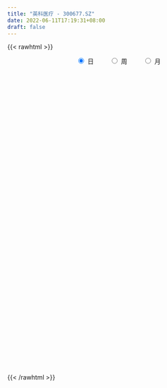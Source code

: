```yaml
---
title: "英科医疗 - 300677.SZ"
date: 2022-06-11T17:19:31+08:00
draft: false
---
```

{{< rawhtml >}}
    <div style="text-align: center">
        <label style="padding: 1rem;"><input style="margin-right: .5rem" type="radio" name="period" value="D" checked onclick="period_change(this)">日</label>
        <label style="padding: 1rem;"><input style="margin-right: .5rem" type="radio" name="period" value="W" onclick="period_change(this)">周</label>
        <label style="padding: 1rem;"><input style="margin-right: .5rem" type="radio" name="period" value="M" onclick="period_change(this)">月</label>
    </div>
    <div id="chart" style="height: 700px;"></div> 
    <script type="text/javascript">
        const D_v = [34574.87,52424.94,56831.41,67350.36,50907.89,93828.01,56096.77,58970.02,59205.66,48154.81,39125.12,54491.09,52844.28,46911.22,42521.18,63362.74,39435.65,68345.33,78378.77,73277.52,111715.18,98087.78,75818.48,70431.0,50647.61,36364.38,58714.52,55020.0,43340.76,33985.85,56334.4,65448.73,60292.28,69343.04,66654.62,83033.79,6636.58,7605.1,182590.95,82541.79,100734.38,68904.62,68544.87,68735.74,66843.92,67825.82,47994.51,82769.59,90508.84,71540.23,64553.22,83097.91,84813.7,64705.04,49891.56,44008.8,38054.73,41627.43,59199.52,30065.61,31005.86,32322.51,68093.94,44194.41,27558.81,25771.32,47190.26,37070.12,59222.36,45485.24,96388.52,64399.62,44376.85,82812.55,43212.1,41499.91,58808.91,39199.02,65396.63,103434.71,61859.79,60775.06,41954.89,31918.92,26788.88,61923.19,56047.02,115537.58,92303.26,52358.62,65547.82,46733.02,46593.89,49553.67,81477.45,96218.37,100741.73,116683.14,88605.96,73695.77,77796.47,70571.17,141619.27,81528.99,60363.57,62330.17,76391.23,122457.5,164517.51,94289.56,90866.43,75943.84,73972.02,77265.73,155727.4,215878.12,276492.22,169299.97,105144.1,77612.07,71160.63,131856.53,67586.28,109623.03,91672.51,91699.71,132153.94,127604.97,98193.64,60768.23,81946.4,62491.39,69189.64,56734.3,50666.99,112068.91,71755.59,57473.16,72280.6,124147.18,127879.45,162342.37,88093.45,75685.51,69164.19,103583.78,101128.53,87987.58,58589.85,91762.7,96374.3,67802.82,67337.83,73979.63,130574.88,100923.05,167871.75,100076.88,102274.16,160988.99,134412.63,137793.84,134595.81,126418.5,116549.36,119379.53,96044.44,106197.59,172178.99,183806.66,122101.43,117442.91,147008.33,183449.41,94407.4,121856.85,124329.04,102897.06,140150.73,88287.93,119937.59,96914.71,193809.44,107164.05,89248.85,71372.18,66685.02,79570.6,100361.44,93647.5,125790.11,74751.84,91208.77,78009.65,75979.55,68391.63,83597.54,98817.47,59528.69,97392.43,152541.77,90532.93,74937.22,50346.31,67846.25,130905.19,99260.15,91622.23,99693.82,68883.51,59356.21,78936.44,90615.48,78338.23,46852.71,67213.69,64545.45,93515.3,143121.2,68920.93,115739.11,139827.29,96829.76,95910.98,93590.66,109026.45,99740.11,185251.19,169717.36,132595.86,114620.59,118945.4,129388.61,120242.38,123365.19,89204.68,81215.87,90804.96,71691.03,77043.8,93779.05,128921.32,61175.57,114281.58,67798.77,119513.5,75033.54,117395.13,99948.18,84158.99,121533.77,76530.58,344760.36,271823.26,150719.78,141696.23,217391.72,121174.93,142748.53,151675.71,112249.24,100719.42,87312.64,85149.25,214851.36,131543.13,109860.04,141652.74,174663.32,324189.3,355425.44,199323.93,256875.86,175103.91,149275.57,126266.05,116591.49,105653.11,193012.96,154719.02,135276.59,137568.21,211635.89,152275.48,84653.21,119016.67,164006.43,103133.73,173715.1,142059.03,131672.23,181819.65,136766.76,227697.53,209329.28,232467.83,163182.3,163254.47,141771.78,99453.67,79889.31,95545.14,75145.18,87576.26,70425.73,149439.83,105328.14,75343.06,75435.43,72953.08,76081.61,66867.72,92969.89,95429.01,127013.49,67238.98,66583.72,80599.04,61762.52,70324.51,66108.01,73281.25,72235.89,102997.31,70220.34,97950.68,71232.8,103436.02,96108.51,58697.77,55783.71,89710.86,68820.34,48284.9,50486.95,57782.72,77042.31,136863.98,199896.62,112446.16,114278.62,136763.75,205063.82,111988.95,97285.8,91031.04,146311.96,114917.06,82076.95,94176.69,126547.71,85084.82,69899.6,132557.53,357388.68,227524.76,213593.73,154490.68,83548.54,139969.37,111303.49,101383.25,168076.56,243062.1,131339.72,149670.63,79798.21,92892.74,99259.5,74652.47,197810.02,243769.52,367157.26,432234.46,290424.54,198841.04,142925.32,151752.5,106010.05,148340.28,131451.72,92361.05,106047.17,102345.71,131188.3,85663.99,139905.59,277565.64,156327.14,91359.32,103175.86,110636.95,84635.6,81985.53,105678.96,112952.84,95775.75,96218.88,107836.02,86318.45,397742.97,241080.74,229487.82,292350.72,312203.02,511577.51,440512.85,372312.67,166826.17,161050.51,190246.55,95859.81,134685.69,87729.5,107115.78,99665.79,76123.45,78094.86,86135.93,78643.35,144201.88,57180.98,62507.95,87952.05,77736.69,102110.43,73064.75,86919.85,71827.7,151789.69,107447.37,99182.87,65832.4,61197.05,122922.14,111375.16,80692.41,99518.98,158492.46,133014.59,190136.29,230877.26,149160.02,147579.7,169652.31,103647.85,110220.85,96365.01,89974.94,98128.49,103213.82,74994.75,147232.37,102822.71,115454.43,85206.3,162212.16,105725.95,103691.3,84620.64,92161.93,69823.5,97764.02,77146.62,94184.42,65216.1,87234.87,100606.8,79041.19,141718.49,126633.22,107614.51,170620.18,568200.4,307446.01,187367.04,127621.31,142988.14,220865.32,133517.25,125268.19,119861.48,110237.2,82657.77,90010.59,127423.91,136069.09,185966.23,104170.29,102208.53,109906.97,102563.49,134019.39,111193.05,87738.29,166647.97,159271.4,151466.99,116702.78,333063.18]
const D_histogram = [0.0,0.3063247863,0.6462165729,0.6508996926,1.0595919409,1.6861827572,1.7521452765,2.195721323,2.4539657446,2.3235610854,2.1323410388,1.5858879176,1.001357163,0.5515078922,0.0814020593,-0.169534594,-0.2772174537,0.1559742542,0.9580802015,2.0052571433,2.8944949322,2.5179088326,2.5617033645,2.524530822,2.4385480052,2.2462546047,2.5889836157,2.579483367,2.0087887615,1.5392650711,1.6998992873,1.3618872084,1.0973672308,0.9387775554,0.551537437,0.5154679475,1.2330988644,2.4714112667,3.4996605625,2.7076551605,2.1802615584,1.4367951044,1.1551928079,0.8369735388,0.3644349585,-1.1611266604,-2.0706935025,-1.7121365967,-1.185649529,-1.1033852729,-0.9771551267,-0.7530914045,-1.239719741,-1.4114720541,-1.815263839,-2.0430747233,-2.3367147296,-2.4339161573,-3.0425474242,-3.272380148,-3.4852370719,-3.3754289446,-3.7493980682,-4.0321262941,-3.9113761783,-3.6155590143,-2.9064878274,-2.1820942318,-2.1014050147,-1.7088597317,-1.949931004,-1.7350478203,-1.7458507678,-2.2445611055,-2.5927976733,-2.7261908782,-3.1073877085,-3.1924502532,-3.3156533851,-2.5986954596,-2.0326367844,-1.8523194347,-1.3044438949,-0.9086781928,-0.5809789028,0.0825964713,0.1750518297,1.1181065511,1.9143497847,2.0900093071,2.4760148149,2.6240055181,2.3518894111,2.4501377674,2.657469605,-0.2254963226,-1.859865493,-2.4494153708,-3.0247102788,-2.9637052212,-2.7402771906,-2.4996463108,-2.8352526513,-2.9119211846,-2.7709642036,-2.18643806,-1.408262101,-0.9687666794,0.1400010482,0.7891180073,1.2961887684,1.4696264338,1.3621574461,1.3727974035,1.844343215,3.6384171472,3.2745266707,2.3354903066,1.7882424942,1.262283135,0.8962533639,0.0892049446,-0.2240023797,0.0477112578,0.4004645296,0.8197069402,1.5969259453,2.1310238116,2.215677603,2.1891066983,2.1977158111,1.8910628827,1.7399994543,1.4976803494,1.3204104706,1.6847823787,1.9394019337,1.754551292,1.8168635207,2.133898814,2.8558643232,2.8772366433,2.6253965942,2.448846626,2.0851207602,2.360590797,2.5127160397,2.1105132711,1.564128046,0.6422956566,0.4847980344,0.2098068697,-0.0100178773,-0.0197075772,-0.4874492233,-0.5063675716,0.732031223,1.1921895864,1.9916027635,4.2871685739,5.6124250783,6.9281809928,7.3491147323,6.1014292379,6.394222485,5.0590799754,4.088169636,3.7445108406,5.0415445034,5.7194490661,4.7660561779,3.3915468937,0.2232487952,-2.5616973179,-4.234672482,-5.8089465357,-6.1400523724,-7.0671542291,-8.1454775297,-8.2894167475,-7.2079755857,-6.119891841,-7.2456413134,-7.2698665818,-7.589690246,-7.3000185811,-7.0780647832,-6.2686449706,-4.9123872244,-3.2643485306,-1.3726193087,-0.1357556311,-0.3860261614,-0.469503891,-0.8329189157,-0.9832542633,-0.2445232211,0.1728105935,0.2151797907,-1.1856987412,-3.0819099694,-3.8496464928,-4.1654670496,-4.3008973371,-4.2476481533,-4.7840063279,-5.3005394978,-5.7718699812,-5.3218484193,-4.5980874501,-3.7072383392,-2.634401883,-1.0688801087,-0.0055341934,0.8462338685,1.3445869813,2.0057758329,2.5996067557,1.2500504458,0.3731967128,-0.269474347,-0.2894419451,-0.2569146175,0.1603076176,0.5041274152,1.2294910234,1.5800892616,2.8506092651,3.6450173965,3.5613693017,2.9957544254,2.8011766383,2.9789049754,2.2506903549,0.9653564926,-0.0264399776,-0.8198534468,-0.9496003896,-0.9071260792,-0.7811165857,-0.3771923946,-0.5692488808,-0.6480475623,-0.3426495177,-0.2705219139,-0.4205203139,-0.3543914604,-0.0042092222,0.43099797,0.4770566697,0.7166829086,0.928145015,-0.7502547815,-2.1979960554,-2.9199318841,-3.1883954544,-3.4314506403,-3.2921262807,-3.0054696338,-2.5350893499,-2.1024518739,-1.7113585171,-1.2167629869,-0.6708759161,0.1966080709,0.7009021142,0.9750493776,1.3161805706,1.7581855702,2.7410361452,3.9668176238,4.5440434483,4.5720429657,4.2336988562,3.6655284634,3.0187715469,2.6688701141,2.1656561363,2.1723619659,1.8877432392,1.6481256169,1.4091424866,1.6125569742,1.5390216149,1.388611233,1.2349420391,0.7724028195,0.3831781118,-0.3866494883,-1.1629799058,-1.5707398282,-1.3421781455,-1.0402405066,-0.224584206,0.2690142512,0.9835410602,1.2135496676,0.9616750771,0.4251590304,0.1636932619,-0.0403164474,-0.1866783938,-0.3481602536,-0.2896893684,-0.3363538363,-0.1744771884,-0.3105375865,-0.4793564139,-0.7072667026,-0.6268030847,-0.4758233092,-0.3953273358,-0.4720943268,-0.2996295915,-0.3813604905,-0.3594392604,-0.2601172632,-0.3370666684,-0.3531334129,-0.2547263107,-0.1944464547,-0.2169403488,-0.3087869071,-0.4813416702,-0.4639583254,-0.2686670122,-0.2848363075,-0.5226692772,-0.5328661966,-0.6353997332,-0.6683695061,-0.4317627335,-0.3783961731,-0.2541922178,-0.2619135393,-2.0801418629,-3.1513161291,-3.4311782811,-3.2002282641,-2.8575022372,-2.3566150563,-2.0467922006,-2.0144435853,-1.7899923846,-1.5421660825,-1.18769519,-0.6661083385,-0.3023642232,0.0487291733,0.3191323704,0.3970610131,0.5293260153,0.7098441864,0.7078617519,1.2058224916,1.4885933816,1.7025106361,1.6826789283,1.669895621,1.7177446341,1.7531392111,1.7512638522,1.7604258426,1.885608618,1.8677963016,1.679814724,1.5239407585,1.3609801919,1.2475200185,1.1184123741,1.1464511888,1.2312511028,1.4152137591,1.7786485505,1.7541111217,1.6355745801,1.4172112801,1.0704668659,0.8344913365,0.7492494576,0.6208464794,0.505806737,0.3772171305,0.3257879371,0.1536435234,0.047251799,-0.1605148601,-0.0338290041,-0.0723066902,-0.1227790898,-0.1778438585,-0.1865463889,-0.1589268222,-0.1893989855,-0.1598026975,-0.0937439315,-0.0444565075,-0.0068870852,-0.0507299936,-0.0417165467,0.1723565129,0.3712395019,0.5021046729,0.6818885823,0.7205345647,1.1393006108,1.3984361106,1.0302053362,0.7279651648,0.3689522859,-0.068930452,-0.3882695496,-0.7350215932,-0.9367895721,-1.1613311786,-1.2931934903,-1.2900977789,-1.1498571038,-0.9839088809,-0.8631876087,-0.9053627766,-0.8756088946,-0.7697028569,-0.5911456357,-0.4912131323,-0.2985376815,-0.145221062,-0.1334081227,-0.0427616828,-0.1275292457,-0.1005285297,-0.0155089218,0.043380209,0.0916397982,0.200059537,0.2621894244,0.2052973493,0.0367521249,-0.2134451292,-0.260625463,-0.1296281871,0.0752050625,0.0199323816,0.0118898053,0.0874514871,0.1793454783,0.2494468265,0.2161299303,0.1677478295,0.1567494535,0.0596353795,-0.023958076,0.0138496711,0.0753198749,0.078027779,0.0716645903,0.1772105485,0.1382784391,0.0462538885,-0.0634803156,-0.0948163151,-0.1613088946,-0.1081374768,-0.0705722265,0.0204970136,0.0451924818,-0.0114020227,-0.1389291011,-0.254773914,-0.5251216837,-0.6325183258,-0.573272914,-0.6302732154,-1.0467180547,-1.2347464806,-1.3224582933,-1.2637384284,-1.1089686651,-0.9002205857,-0.677380081,-0.4724370908,-0.2985894127,-0.1437300379,0.0035627981,0.1307255001,0.2746830638,0.4254620063,0.4312438011,0.4559009447,0.4651682438,0.4747306463,0.4803420232,0.5178259113,0.5281074865,0.5393800138,0.6196528003,0.6833082521,0.7259103689,0.7118619417,0.8152205853]
const D_fast = [0.0,0.3829059829,0.8843519127,1.0517599556,1.7253501891,2.7734866947,3.2774855331,4.2699919103,5.1417277682,5.5922133802,5.9340785933,5.7840974515,5.4499059877,5.13793369,4.6881783719,4.3948580701,4.217870847,4.6900561184,5.7316821161,7.2801733437,8.8930348657,9.1459259742,9.8301463472,10.4241065102,10.9477606947,11.3170309453,12.3070058603,12.9423764533,12.8738790382,12.7891716156,13.3747806536,13.3772403767,13.3870622068,13.4631669204,13.2138111612,13.3066086586,14.3325142915,16.1886795106,18.091843947,17.9767523352,17.9944241226,17.6101564447,17.6173523501,17.5083764658,17.1269466251,15.3111033412,13.8838631233,13.81438588,14.0444605654,13.8508785034,13.7328198679,13.7686107389,12.9720524671,12.4474321406,11.589824396,10.8512448309,9.9734261422,9.2677456751,7.8984775521,6.8505497914,5.7663835994,5.0323344907,3.72101585,2.4302560506,1.5731621217,0.9650895322,0.9475387622,1.1264087999,0.6817467633,0.6470771134,-0.0814769099,-0.3003556813,-0.7476213207,-1.8074719348,-2.8039079209,-3.6188488454,-4.7768926028,-5.6600677107,-6.6121841889,-6.5449001283,-6.4870006492,-6.7697631582,-6.5479985922,-6.3794024383,-6.196947874,-5.512723382,-5.3765050663,-4.153923707,-2.8790930272,-2.180931178,-1.1759219665,-0.3719298838,-0.056073638,0.6547091601,1.526408399,-1.4129316093,-3.512267153,-4.7141708735,-6.0456433511,-6.7255645988,-7.1872058659,-7.5714865638,-8.6159060671,-9.4205548966,-9.9723389664,-9.9344223378,-9.5083119041,-9.3110081523,-8.1672401627,-7.3208437017,-6.4897257485,-5.9488814747,-5.7158111009,-5.3619717926,-4.4293401774,-1.7256619583,-1.2709207672,-1.6260845546,-1.7262717435,-1.936660319,-2.0786267491,-2.8633739323,-3.2325818515,-2.9489403995,-2.4960709953,-1.8719018496,-0.6954513583,0.371402461,1.0099756531,1.530681423,2.0887194886,2.2548322809,2.5387687161,2.6708696985,2.8237024374,3.6092699401,4.3487399785,4.6025271599,5.1190552688,5.9695652656,7.4054968555,8.1461783364,8.5506874359,8.9863491242,9.1439034484,10.0095211845,10.7898254371,10.9152509862,10.7598977727,9.9986392975,9.9623411839,9.7398017366,9.5174725203,9.502855926,8.9132519741,8.7677417329,10.1891483333,10.9473540933,12.2446679612,15.6120259151,18.3403886891,21.3881898518,23.6464022744,23.9240740895,25.8154229579,25.7450504421,25.7961825116,26.3886514264,28.9460712151,31.0538380443,31.2919592005,30.7653366398,27.6528507401,24.2274802975,21.4958370129,18.4693263253,16.6032073955,13.9093169815,10.7946242985,8.5783308938,7.8577781592,7.4158889436,4.4787291429,2.637037229,0.4197910033,-1.115541977,-2.663104375,-3.420845805,-3.2926848649,-2.4607333037,-0.912158909,0.2907658607,-0.0560112098,-0.2568649123,-0.8285096659,-1.2246585792,-0.5470583424,-0.0865218794,0.0096422655,-1.6876609517,-4.3543496722,-6.0844978189,-7.4416851381,-8.6523397598,-9.6610026144,-11.3933623709,-13.2350304152,-15.1493283939,-16.0297689369,-16.4555298302,-16.4914903041,-16.0772543187,-14.7789525715,-13.7169902046,-12.6536636756,-11.8191638174,-10.6565310076,-9.4127983958,-10.4498420943,-11.2333966491,-11.9434362957,-12.0357643801,-12.0674657069,-11.6101665674,-11.140314916,-10.1075785519,-9.3619579983,-7.3787856785,-5.673123198,-4.8664289674,-4.6831052373,-4.1773888648,-3.2549342839,-3.4204763156,-4.4644710548,-5.4628775194,-6.4612543503,-6.8284013906,-7.0127085999,-7.0819782529,-6.7723521604,-7.1067208668,-7.3475314388,-7.1277957737,-7.1232986484,-7.3784271269,-7.4008961384,-7.0517662058,-6.5088095211,-6.343486654,-5.924689688,-5.4811913279,-7.3471548197,-9.3443951075,-10.7963139071,-11.861876341,-12.962794187,-13.6465013976,-14.1112121591,-14.2746042127,-14.3675797052,-14.4043259776,-14.2139211942,-13.8357531024,-12.9191170977,-12.2395975259,-11.7216879181,-11.0515115824,-10.1699601903,-8.5018505789,-6.2843646944,-4.5711280078,-3.400117749,-2.6800371445,-2.3318254214,-2.2238894512,-1.9065733554,-1.8683732991,-1.3185769781,-1.1312598949,-0.958846113,-0.8455436217,-0.2389898905,0.0722301539,0.2689725802,0.4240388962,0.1546003814,-0.1388297984,-1.0053197706,-2.0723951645,-2.8728400439,-2.9798228977,-2.9379453854,-2.1784351363,-1.6175831163,-0.6571710423,-0.123775018,-0.1352308392,-0.5654571283,-0.7859995813,-1.0000884025,-1.1931199473,-1.4416418705,-1.4555933274,-1.5863462543,-1.4680889036,-1.6817836982,-1.9704416291,-2.3751685935,-2.4514057468,-2.4193817986,-2.4377176591,-2.6325082318,-2.5349508943,-2.712021916,-2.779960501,-2.7456678197,-2.9068838919,-3.0112339896,-2.9765084651,-2.9648402227,-3.041569204,-3.2106124891,-3.5035026698,-3.6021089063,-3.4739843462,-3.5613627183,-3.9298630073,-4.0732764758,-4.3346599458,-4.5347220952,-4.406056006,-4.4472884888,-4.386632588,-4.4598322943,-6.7980960837,-8.6570993821,-9.7947561044,-10.3638631534,-10.7355126858,-10.8237792689,-11.0256544635,-11.4969167445,-11.71996364,-11.8576788584,-11.8001317634,-11.4450719965,-11.156918937,-10.7936432473,-10.4434569576,-10.2662630616,-10.0016665555,-9.6436873378,-9.4687043344,-8.6692879717,-8.0143687364,-7.3748238228,-6.9739857985,-6.5692952006,-6.092010029,-5.6183306492,-5.1823900451,-4.733121594,-4.1365366641,-3.6873999052,-3.4554278017,-3.2303165775,-3.0530320962,-2.854612265,-2.7041168159,-2.389465204,-1.9968525143,-1.4590864182,-0.6509894892,-0.2369991375,0.0533579658,0.1892974859,0.1101697881,0.0828170929,0.1848875784,0.21169622,0.2231081618,0.188822838,0.2188406289,0.0851070961,-0.0094716786,-0.2573670527,-0.1391384478,-0.1956928064,-0.2768599784,-0.3763857117,-0.4317248394,-0.4438369783,-0.5216588879,-0.5320132743,-0.4893904912,-0.451217194,-0.415369543,-0.4718949499,-0.4733106396,-0.2161484518,0.0755444126,0.3319357519,0.6821918069,0.9009714305,1.6045626292,2.2133071567,2.1026277163,1.9823788361,1.7156040287,1.2604886778,0.8440821929,0.3135747509,-0.122390621,-0.6372650221,-1.0924257065,-1.4118544398,-1.5590780406,-1.6391070379,-1.7341826679,-2.0026985299,-2.1918468716,-2.2783665482,-2.2475957358,-2.2704665155,-2.1524254851,-2.035414131,-2.0569532225,-1.9769972033,-2.0936470777,-2.091778494,-2.0106361166,-1.9409019335,-1.8697323948,-1.7112977717,-1.5836205283,-1.589188266,-1.7485454592,-2.0521039956,-2.1644406952,-2.0658504661,-1.8422159508,-1.8925055363,-1.8975756612,-1.8001511077,-1.6634207469,-1.5309576921,-1.5102421057,-1.5166872491,-1.4884982617,-1.5707034909,-1.6602864653,-1.6190163005,-1.538716128,-1.5165012791,-1.5049483203,-1.3550997249,-1.3594622246,-1.439923303,-1.565527586,-1.6205676643,-1.7273874674,-1.7012504189,-1.6813282251,-1.5851347317,-1.5491411431,-1.6085861532,-1.7708455069,-1.9503837983,-2.3520119889,-2.6175382125,-2.7016110291,-2.9161796344,-3.5943039874,-4.0910190334,-4.5093454195,-4.7665601616,-4.8890325646,-4.9053396317,-4.8518441471,-4.7650104297,-4.6658101048,-4.5468832394,-4.398699704,-4.2388556269,-4.0262272972,-3.7690828532,-3.6554901081,-3.5168577283,-3.3912983683,-3.2630533042,-3.1373564215,-2.9704160556,-2.8281076088,-2.681990078,-2.4468040914,-2.2123215766,-1.9882418676,-1.8243248094,-1.5171610195]
const D_slow = [0.0,0.0765811966,0.2381353398,0.400860263,0.6657582482,1.0873039375,1.5253402566,2.0742705874,2.6877620235,3.2686522949,3.8017375546,4.1982095339,4.4485488247,4.5864257977,4.6067763126,4.5643926641,4.4950883007,4.5340818642,4.7736019146,5.2749162004,5.9985399335,6.6280171416,7.2684429827,7.8995756882,8.5092126895,9.0707763407,9.7180222446,10.3628930863,10.8650902767,11.2499065445,11.6748813663,12.0153531684,12.2896949761,12.5243893649,12.6622737242,12.7911407111,13.0994154272,13.7172682438,14.5921833845,15.2690971746,15.8141625642,16.1733613403,16.4621595423,16.671402927,16.7625116666,16.4722300015,15.9545566259,15.5265224767,15.2301100945,14.9542637763,14.7099749946,14.5217021434,14.2117722082,13.8589041947,13.4050882349,12.8943195541,12.3101408717,11.7016618324,10.9410249763,10.1229299393,9.2516206714,8.4077634352,7.4704139182,6.4623823447,5.4845383001,4.5806485465,3.8540265896,3.3085030317,2.783151778,2.3559368451,1.8684540941,1.434692139,0.9982294471,0.4370891707,-0.2111102476,-0.8926579672,-1.6695048943,-2.4676174576,-3.2965308039,-3.9462046688,-4.4543638648,-4.9174437235,-5.2435546973,-5.4707242455,-5.6159689712,-5.5953198533,-5.5515568959,-5.2720302581,-4.7934428119,-4.2709404852,-3.6519367814,-2.9959354019,-2.4079630491,-1.7954286073,-1.131061206,-1.1874352867,-1.6524016599,-2.2647555026,-3.0209330723,-3.7618593776,-4.4469286753,-5.071840253,-5.7806534158,-6.508633712,-7.2013747629,-7.7479842778,-8.1000498031,-8.3422414729,-8.3072412109,-8.1099617091,-7.785914517,-7.4185079085,-7.077968547,-6.7347691961,-6.2736833924,-5.3640791056,-4.5454474379,-3.9615748612,-3.5145142377,-3.1989434539,-2.974880113,-2.9525788768,-3.0085794718,-2.9966516573,-2.8965355249,-2.6916087899,-2.2923773035,-1.7596213506,-1.2057019499,-0.6584252753,-0.1089963225,0.3637693982,0.7987692618,1.1731893491,1.5032919668,1.9244875614,2.4093380448,2.8479758678,3.302191748,3.8356664515,4.5496325323,5.2689416931,5.9252908417,6.5375024982,7.0587826882,7.6489303875,8.2771093974,8.8047377152,9.1957697267,9.3563436408,9.4775431494,9.5299948669,9.5274903976,9.5225635032,9.4007011974,9.2741093045,9.4571171103,9.7551645069,10.2530651978,11.3248573412,12.7279636108,14.460008859,16.2972875421,17.8226448516,19.4212004728,20.6859704667,21.7080128757,22.6441405858,23.9045267117,25.3343889782,26.5259030227,27.3737897461,27.4296019449,26.7891776154,25.7305094949,24.278272861,22.7432597679,20.9764712106,18.9401018282,16.8677476413,15.0657537449,13.5357807846,11.7243704563,9.9069038108,8.0094812493,6.184476604,4.4149604082,2.8477991656,1.6197023595,0.8036152268,0.4604603997,0.4265214919,0.3300149516,0.2126389788,0.0044092499,-0.241404316,-0.3025351212,-0.2593324729,-0.2055375252,-0.5019622105,-1.2724397028,-2.2348513261,-3.2762180885,-4.3514424227,-5.4133544611,-6.609356043,-7.9344909175,-9.3774584128,-10.7079205176,-11.8574423801,-12.7842519649,-13.4428524357,-13.7100724628,-13.7114560112,-13.4998975441,-13.1637507987,-12.6623068405,-12.0124051516,-11.6998925401,-11.6065933619,-11.6739619487,-11.746322435,-11.8105510893,-11.770474185,-11.6444423312,-11.3370695753,-10.9420472599,-10.2293949436,-9.3181405945,-8.4277982691,-7.6788596627,-6.9785655031,-6.2338392593,-5.6711666706,-5.4298275474,-5.4364375418,-5.6414009035,-5.8788010009,-6.1055825207,-6.3008616672,-6.3951597658,-6.537471986,-6.6994838766,-6.785146256,-6.8527767345,-6.957906813,-7.0465046781,-7.0475569836,-6.9398074911,-6.8205433237,-6.6413725966,-6.4093363428,-6.5969000382,-7.146399052,-7.8763820231,-8.6734808867,-9.5313435467,-10.3543751169,-11.1057425253,-11.7395148628,-12.2651278313,-12.6929674606,-12.9971582073,-13.1648771863,-13.1157251686,-12.94049964,-12.6967372957,-12.367692153,-11.9281457605,-11.2428867242,-10.2511823182,-9.1151714561,-7.9721607147,-6.9137360007,-5.9973538848,-5.2426609981,-4.5754434695,-4.0340294355,-3.490938944,-3.0190031342,-2.6069717299,-2.2546861083,-1.8515468647,-1.466791461,-1.1196386528,-0.810903143,-0.6178024381,-0.5220079102,-0.6186702822,-0.9094152587,-1.3021002158,-1.6376447521,-1.8977048788,-1.9538509303,-1.8865973675,-1.6407121025,-1.3373246856,-1.0969059163,-0.9906161587,-0.9496928432,-0.9597719551,-1.0064415535,-1.0934816169,-1.165903959,-1.2499924181,-1.2936117152,-1.3712461118,-1.4910852153,-1.6679018909,-1.8246026621,-1.9435584894,-2.0423903233,-2.160413905,-2.2353213029,-2.3306614255,-2.4205212406,-2.4855505564,-2.5698172235,-2.6581005767,-2.7217821544,-2.7703937681,-2.8246288553,-2.901825582,-3.0221609996,-3.1381505809,-3.205317334,-3.2765264108,-3.4071937301,-3.5404102793,-3.6992602126,-3.8663525891,-3.9742932725,-4.0688923157,-4.1324403702,-4.197918755,-4.7179542207,-5.505783253,-6.3635778233,-7.1636348893,-7.8780104486,-8.4671642127,-8.9788622628,-9.4824731592,-9.9299712553,-10.315512776,-10.6124365734,-10.7789636581,-10.8545547139,-10.8423724205,-10.7625893279,-10.6633240747,-10.5309925708,-10.3535315242,-10.1765660863,-9.8751104634,-9.502962118,-9.0773344589,-8.6566647268,-8.2391908216,-7.8097546631,-7.3714698603,-6.9336538972,-6.4935474366,-6.0221452821,-5.5551962067,-5.1352425257,-4.7542573361,-4.4140122881,-4.1021322835,-3.82252919,-3.5359163928,-3.2281036171,-2.8743001773,-2.4296380397,-1.9911102592,-1.5822166142,-1.2279137942,-0.9602970777,-0.7516742436,-0.5643618792,-0.4091502594,-0.2826985751,-0.1883942925,-0.1069473082,-0.0685364274,-0.0567234776,-0.0968521926,-0.1053094437,-0.1233861162,-0.1540808886,-0.1985418533,-0.2451784505,-0.2849101561,-0.3322599024,-0.3722105768,-0.3956465597,-0.4067606865,-0.4084824578,-0.4211649562,-0.4315940929,-0.3885049647,-0.2956950892,-0.170168921,0.0003032246,0.1804368657,0.4652620184,0.8148710461,1.0724223801,1.2544136713,1.3466517428,1.3294191298,1.2323517424,1.0485963441,0.8143989511,0.5240661564,0.2007677839,-0.1217566609,-0.4092209368,-0.655198157,-0.8709950592,-1.0973357533,-1.316237977,-1.5086636912,-1.6564501001,-1.7792533832,-1.8538878036,-1.8901930691,-1.9235450998,-1.9342355205,-1.9661178319,-1.9912499643,-1.9951271948,-1.9842821425,-1.961372193,-1.9113573087,-1.8458099526,-1.7944856153,-1.7852975841,-1.8386588664,-1.9038152321,-1.9362222789,-1.9174210133,-1.9124379179,-1.9094654666,-1.8876025948,-1.8427662252,-1.7804045186,-1.726372036,-1.6844350786,-1.6452477153,-1.6303388704,-1.6363283894,-1.6328659716,-1.6140360029,-1.5945290581,-1.5766129105,-1.5323102734,-1.4977406637,-1.4861771915,-1.5020472704,-1.5257513492,-1.5660785728,-1.593112942,-1.6107559987,-1.6056317453,-1.5943336248,-1.5971841305,-1.6319164058,-1.6956098843,-1.8268903052,-1.9850198867,-2.1283381152,-2.285906419,-2.5475859327,-2.8562725528,-3.1868871262,-3.5028217332,-3.7800638995,-4.0051190459,-4.1744640662,-4.2925733389,-4.3672206921,-4.4031532015,-4.402262502,-4.369581127,-4.300910361,-4.1945448595,-4.0867339092,-3.972758673,-3.8564666121,-3.7377839505,-3.6176984447,-3.4882419669,-3.3562150953,-3.2213700918,-3.0664568917,-2.8956298287,-2.7141522365,-2.5361867511,-2.3323816048]
const D_data = [['2020-05-20', 65.01, 64.82, 64.51, 66.38],['2020-05-21', 67.12, 69.62, 66.0, 71.0],['2020-05-22', 69.3, 72.2, 69.3, 74.8],['2020-05-25', 69.04, 69.5, 67.0, 74.2],['2020-05-26', 72.01, 76.45, 71.5, 76.45],['2020-05-27', 81.8, 83.22, 79.45, 84.1],['2020-05-28', 82.0, 79.64, 76.66, 82.0],['2020-05-29', 79.39, 87.6, 79.39, 87.6],['2020-06-01', 89.0, 89.39, 85.11, 90.5],['2020-06-02', 88.49, 87.21, 85.06, 88.7],['2020-06-03', 88.46, 87.87, 85.86, 91.37],['2020-06-04', 89.72, 83.48, 82.0, 90.0],['2020-06-05', 83.0, 81.59, 79.79, 85.5],['2020-06-08', 83.4, 81.74, 80.7, 83.99],['2020-06-09', 82.0, 79.9, 78.66, 82.9],['2020-06-10', 80.8, 81.31, 78.8, 85.5],['2020-06-11', 81.84, 82.6, 79.36, 82.68],['2020-06-12', 84.0, 90.86, 83.7, 90.86],['2020-06-15', 94.94, 99.95, 94.01, 99.95],['2020-06-16', 100.05, 109.95, 99.95, 109.95],['2020-06-17', 113.01, 116.0, 111.0, 120.5],['2020-06-18', 116.1, 104.6, 104.4, 117.9],['2020-06-19', 105.9, 112.0, 104.4, 114.45],['2020-06-22', 115.07, 114.13, 110.49, 119.84],['2020-06-23', 115.0, 116.35, 112.36, 117.65],['2020-06-24', 116.35, 117.4, 114.55, 118.0],['2020-06-29', 121.01, 127.8, 121.01, 128.99],['2020-06-30', 127.5, 127.8, 120.98, 127.99],['2020-07-01', 125.41, 122.55, 121.1, 125.51],['2020-07-02', 124.01, 124.0, 122.56, 127.0],['2020-07-03', 123.04, 134.0, 123.0, 135.59],['2020-07-06', 135.18, 130.19, 127.66, 135.55],['2020-07-07', 130.19, 132.2, 127.66, 135.5],['2020-07-08', 139.38, 134.97, 130.51, 143.44],['2020-07-09', 131.18, 133.02, 130.3, 139.12],['2020-07-10', 135.1, 138.52, 133.21, 140.66],['2020-07-13', 152.37, 152.37, 152.37, 152.37],['2020-07-14', 167.61, 167.61, 167.61, 167.61],['2020-07-15', 184.37, 175.55, 169.45, 184.37],['2020-07-16', 171.01, 158.0, 158.0, 178.1],['2020-07-17', 152.5, 161.92, 147.53, 170.0],['2020-07-20', 163.0, 159.5, 150.41, 164.0],['2020-07-21', 159.0, 165.88, 154.56, 169.9],['2020-07-22', 167.0, 166.96, 164.07, 173.38],['2020-07-23', 162.0, 165.75, 158.0, 165.8],['2020-07-24', 163.0, 149.18, 149.18, 165.5],['2020-07-27', 147.8, 151.31, 147.5, 154.99],['2020-07-28', 152.43, 166.44, 152.0, 166.44],['2020-07-29', 168.51, 171.98, 166.6, 176.98],['2020-07-30', 171.0, 169.3, 167.15, 175.5],['2020-07-31', 168.01, 171.7, 166.13, 175.5],['2020-08-03', 173.0, 175.27, 167.02, 176.5],['2020-08-04', 174.91, 166.9, 164.56, 178.29],['2020-08-05', 163.0, 170.0, 163.0, 173.62],['2020-08-06', 168.52, 166.18, 162.2, 172.0],['2020-08-07', 166.18, 167.0, 162.0, 170.77],['2020-08-10', 167.0, 164.8, 158.88, 167.98],['2020-08-11', 166.98, 166.0, 164.42, 174.0],['2020-08-12', 161.2, 157.09, 150.0, 168.0],['2020-08-13', 159.13, 158.53, 155.55, 160.5],['2020-08-14', 158.0, 156.21, 152.97, 161.71],['2020-08-17', 158.49, 158.48, 154.5, 158.49],['2020-08-18', 159.0, 149.97, 146.88, 159.89],['2020-08-19', 150.0, 147.2, 147.1, 154.45],['2020-08-20', 146.02, 149.48, 146.02, 151.64],['2020-08-21', 150.14, 150.5, 148.02, 153.9],['2020-08-24', 152.44, 156.39, 149.85, 161.87],['2020-08-25', 160.01, 158.94, 157.15, 162.9],['2020-08-26', 161.5, 151.77, 150.0, 165.43],['2020-08-27', 149.98, 155.8, 148.0, 157.17],['2020-08-28', 152.0, 147.1, 140.0, 152.0],['2020-08-31', 147.91, 151.5, 147.11, 156.0],['2020-09-01', 152.01, 148.0, 146.76, 154.55],['2020-09-02', 148.3, 139.0, 136.33, 148.75],['2020-09-03', 140.0, 136.66, 136.0, 140.68],['2020-09-04', 135.4, 135.83, 134.03, 137.86],['2020-09-07', 137.22, 128.8, 127.7, 138.5],['2020-09-08', 129.97, 128.42, 126.0, 130.6],['2020-09-09', 127.45, 124.35, 122.33, 130.48],['2020-09-10', 127.01, 133.6, 126.98, 144.5],['2020-09-11', 131.01, 132.73, 128.65, 137.0],['2020-09-14', 134.02, 127.69, 125.51, 134.11],['2020-09-15', 126.1, 132.28, 126.1, 132.75],['2020-09-16', 133.0, 131.28, 129.2, 134.77],['2020-09-17', 131.01, 131.0, 129.05, 133.86],['2020-09-18', 132.0, 136.9, 128.0, 136.98],['2020-09-21', 136.9, 131.1, 129.3, 136.9],['2020-09-22', 135.0, 144.32, 135.0, 151.0],['2020-09-23', 143.09, 147.7, 139.0, 150.8],['2020-09-24', 146.06, 143.52, 142.8, 149.89],['2020-09-25', 146.5, 148.95, 145.5, 152.5],['2020-09-28', 152.4, 148.99, 147.82, 155.37],['2020-09-29', 150.0, 145.0, 142.91, 152.0],['2020-09-30', 146.68, 150.8, 144.9, 152.19],['2020-10-09', 156.5, 154.84, 151.2, 161.0],['2020-10-12', 103.7, 109.65, 101.5, 109.65],['2020-10-13', 110.0, 112.0, 108.05, 114.05],['2020-10-14', 111.0, 117.05, 110.0, 118.78],['2020-10-15', 115.0, 111.49, 110.12, 115.15],['2020-10-16', 111.6, 115.18, 111.0, 115.87],['2020-10-19', 119.0, 115.11, 113.02, 119.0],['2020-10-20', 113.13, 113.8, 109.57, 114.86],['2020-10-21', 114.0, 103.4, 102.6, 114.0],['2020-10-22', 103.0, 102.34, 97.88, 103.97],['2020-10-23', 103.08, 101.98, 99.3, 105.08],['2020-10-26', 102.0, 106.45, 102.0, 106.99],['2020-10-27', 106.7, 110.0, 106.7, 111.2],['2020-10-28', 111.8, 106.93, 101.33, 113.88],['2020-10-29', 109.11, 118.0, 109.11, 120.32],['2020-10-30', 118.0, 116.21, 114.12, 118.0],['2020-11-02', 117.88, 117.27, 115.38, 120.66],['2020-11-03', 117.96, 114.96, 111.66, 117.96],['2020-11-04', 114.02, 111.72, 110.58, 114.68],['2020-11-05', 112.25, 113.05, 111.23, 115.66],['2020-11-06', 114.81, 120.5, 107.8, 123.01],['2020-11-09', 120.71, 144.6, 120.71, 144.6],['2020-11-10', 130.0, 123.5, 119.0, 132.99],['2020-11-11', 120.95, 114.4, 113.0, 122.0],['2020-11-12', 116.22, 116.4, 112.0, 119.01],['2020-11-13', 116.1, 114.5, 113.11, 118.87],['2020-11-16', 114.0, 114.51, 110.91, 115.25],['2020-11-17', 112.01, 105.77, 104.8, 112.52],['2020-11-18', 106.24, 108.44, 105.99, 110.5],['2020-11-19', 109.0, 115.16, 108.72, 117.3],['2020-11-20', 114.03, 117.63, 114.03, 120.66],['2020-11-23', 121.71, 120.65, 118.66, 125.0],['2020-11-24', 127.43, 129.0, 127.1, 132.73],['2020-11-25', 130.21, 130.72, 130.21, 135.89],['2020-11-26', 132.5, 128.3, 123.85, 133.0],['2020-11-27', 129.89, 128.7, 128.29, 132.45],['2020-11-30', 127.76, 130.8, 125.5, 130.8],['2020-12-01', 129.01, 127.7, 126.03, 130.8],['2020-12-02', 131.0, 129.95, 127.7, 133.86],['2020-12-03', 129.0, 129.18, 127.15, 131.65],['2020-12-04', 130.29, 130.18, 129.18, 131.6],['2020-12-07', 130.26, 138.93, 129.8, 142.2],['2020-12-08', 139.01, 141.0, 139.01, 144.4],['2020-12-09', 140.51, 137.54, 136.55, 142.01],['2020-12-10', 138.45, 142.18, 137.2, 143.0],['2020-12-11', 142.0, 148.5, 141.51, 150.88],['2020-12-14', 148.4, 159.0, 146.2, 159.9],['2020-12-15', 158.0, 155.24, 150.06, 166.9],['2020-12-16', 157.96, 154.2, 151.6, 158.5],['2020-12-17', 154.21, 156.91, 154.21, 159.6],['2020-12-18', 157.9, 155.89, 152.1, 159.85],['2020-12-21', 157.0, 166.5, 157.0, 166.5],['2020-12-22', 170.1, 169.21, 163.5, 171.5],['2020-12-23', 166.7, 164.66, 159.31, 167.94],['2020-12-24', 163.5, 163.04, 160.0, 165.84],['2020-12-25', 162.02, 156.56, 154.91, 163.8],['2020-12-28', 158.51, 165.01, 158.51, 166.7],['2020-12-29', 164.75, 164.0, 161.0, 167.74],['2020-12-30', 164.21, 164.79, 160.88, 165.6],['2020-12-31', 165.6, 168.15, 163.0, 168.8],['2021-01-04', 168.8, 162.26, 161.0, 175.74],['2021-01-05', 161.87, 167.5, 160.5, 167.95],['2021-01-06', 168.51, 188.0, 168.51, 188.58],['2021-01-07', 185.77, 185.0, 183.0, 188.3],['2021-01-08', 188.34, 195.38, 185.79, 197.0],['2021-01-11', 196.01, 226.6, 192.15, 227.88],['2021-01-12', 220.5, 229.96, 208.05, 234.5],['2021-01-13', 227.26, 243.99, 227.26, 257.7],['2021-01-14', 247.01, 245.42, 231.86, 258.99],['2021-01-15', 241.71, 230.1, 223.33, 245.25],['2021-01-18', 229.11, 254.5, 229.11, 257.5],['2021-01-19', 255.0, 238.73, 236.74, 262.0],['2021-01-20', 240.0, 243.74, 231.94, 251.0],['2021-01-21', 248.17, 254.35, 246.03, 262.32],['2021-01-22', 254.36, 284.36, 249.0, 290.0],['2021-01-25', 274.8, 289.8, 266.73, 299.99],['2021-01-26', 283.58, 276.52, 274.92, 294.0],['2021-01-27', 272.03, 272.05, 256.67, 278.0],['2021-01-28', 266.0, 242.6, 242.3, 268.0],['2021-01-29', 250.22, 234.18, 213.11, 254.0],['2021-02-01', 236.0, 237.04, 232.25, 245.0],['2021-02-02', 240.0, 229.0, 222.65, 240.0],['2021-02-03', 232.0, 237.97, 227.1, 242.16],['2021-02-04', 230.08, 224.9, 222.55, 237.79],['2021-02-05', 229.01, 214.3, 207.0, 233.1],['2021-02-08', 220.21, 218.65, 209.01, 223.5],['2021-02-09', 219.2, 232.61, 215.53, 237.3],['2021-02-10', 234.0, 235.27, 222.21, 238.96],['2021-02-18', 228.01, 203.85, 192.2, 228.54],['2021-02-19', 201.0, 210.25, 197.51, 211.16],['2021-02-22', 205.0, 200.92, 197.5, 208.81],['2021-02-23', 200.92, 203.51, 200.92, 207.85],['2021-02-24', 200.0, 199.03, 195.0, 203.57],['2021-02-25', 201.0, 204.35, 194.1, 210.0],['2021-02-26', 200.0, 212.91, 198.5, 219.47],['2021-03-01', 212.0, 221.61, 203.88, 222.8],['2021-03-02', 221.48, 232.5, 217.58, 243.89],['2021-03-03', 230.0, 232.24, 227.0, 239.98],['2021-03-04', 230.0, 216.12, 215.78, 231.71],['2021-03-05', 205.0, 217.0, 205.0, 222.3],['2021-03-08', 221.46, 211.77, 210.12, 226.56],['2021-03-09', 213.0, 212.3, 206.21, 220.44],['2021-03-10', 216.35, 224.51, 213.0, 225.87],['2021-03-11', 224.5, 223.55, 218.02, 236.0],['2021-03-12', 221.55, 220.22, 215.2, 227.5],['2021-03-15', 218.5, 198.0, 197.0, 218.5],['2021-03-16', 180.33, 181.0, 177.77, 192.3],['2021-03-17', 180.0, 184.88, 178.13, 188.25],['2021-03-18', 187.0, 183.99, 180.02, 188.5],['2021-03-19', 184.8, 181.08, 180.28, 185.79],['2021-03-22', 182.11, 179.09, 176.01, 182.88],['2021-03-23', 179.09, 165.9, 165.18, 179.09],['2021-03-24', 167.89, 158.2, 155.58, 170.0],['2021-03-25', 157.11, 150.4, 149.9, 158.0],['2021-03-26', 154.02, 156.0, 149.13, 159.03],['2021-03-29', 156.81, 157.02, 153.51, 161.98],['2021-03-30', 155.87, 158.4, 155.87, 160.58],['2021-03-31', 161.07, 161.59, 159.51, 165.97],['2021-04-01', 162.47, 171.5, 160.7, 172.88],['2021-04-02', 172.1, 169.95, 164.06, 175.89],['2021-04-06', 168.52, 170.89, 166.77, 172.66],['2021-04-07', 173.79, 169.1, 167.0, 174.99],['2021-04-08', 168.5, 173.79, 166.36, 174.88],['2021-04-09', 172.88, 176.44, 172.0, 184.65],['2021-04-12', 174.0, 149.88, 149.7, 174.0],['2021-04-13', 150.41, 148.75, 145.22, 152.8],['2021-04-14', 147.78, 145.94, 140.75, 149.77],['2021-04-15', 154.0, 150.05, 146.2, 155.91],['2021-04-16', 149.8, 148.84, 141.5, 149.9],['2021-04-19', 151.0, 153.16, 149.02, 156.47],['2021-04-20', 150.0, 152.9, 147.0, 156.35],['2021-04-21', 153.88, 159.64, 153.88, 162.0],['2021-04-22', 161.7, 157.4, 152.0, 161.7],['2021-04-23', 160.0, 173.6, 157.5, 180.12],['2021-04-26', 181.0, 174.45, 173.87, 185.0],['2021-04-27', 172.02, 167.0, 163.5, 174.0],['2021-04-28', 164.01, 160.68, 158.88, 165.4],['2021-04-29', 160.01, 164.55, 157.0, 165.8],['2021-04-30', 162.5, 170.55, 162.11, 171.56],['2021-05-06', 168.58, 158.95, 158.51, 168.58],['2021-05-07', 158.01, 147.0, 145.96, 160.66],['2021-05-10', 147.0, 144.1, 143.14, 150.99],['2021-05-11', 142.2, 140.61, 139.0, 143.81],['2021-05-12', 138.62, 144.89, 137.02, 146.18],['2021-05-13', 145.0, 145.21, 142.38, 147.78],['2021-05-14', 145.0, 145.15, 142.7, 147.23],['2021-05-17', 146.0, 148.7, 146.0, 153.0],['2021-05-18', 147.0, 140.5, 138.9, 147.0],['2021-05-19', 139.02, 139.75, 137.81, 141.2],['2021-05-20', 139.75, 143.82, 138.2, 145.88],['2021-05-21', 144.0, 140.7, 139.71, 144.55],['2021-05-24', 140.39, 136.44, 130.95, 140.39],['2021-05-25', 135.97, 137.61, 134.66, 138.44],['2021-05-26', 137.55, 141.15, 134.2, 144.44],['2021-05-27', 141.82, 143.52, 141.19, 144.28],['2021-05-28', 144.01, 139.33, 138.25, 144.4],['2021-05-31', 144.02, 142.05, 141.6, 146.87],['2021-06-01', 142.02, 142.65, 139.88, 143.43],['2021-06-02', 118.12, 114.12, 114.12, 123.0],['2021-06-03', 108.99, 106.36, 105.9, 110.91],['2021-06-04', 107.0, 106.44, 106.01, 108.5],['2021-06-07', 106.7, 105.8, 103.33, 108.0],['2021-06-08', 105.05, 100.77, 100.66, 105.3],['2021-06-09', 101.0, 101.16, 99.97, 102.43],['2021-06-10', 101.87, 100.1, 99.28, 102.08],['2021-06-11', 100.21, 100.6, 99.02, 102.34],['2021-06-15', 100.8, 99.0, 98.71, 102.9],['2021-06-16', 98.68, 97.4, 97.0, 99.92],['2021-06-17', 97.41, 98.09, 96.7, 99.34],['2021-06-18', 98.06, 98.93, 97.25, 99.2],['2021-06-21', 99.15, 104.73, 99.14, 107.94],['2021-06-22', 104.48, 102.4, 100.83, 104.48],['2021-06-23', 101.6, 100.47, 99.66, 102.85],['2021-06-24', 101.0, 102.11, 99.36, 104.49],['2021-06-25', 102.0, 105.0, 101.8, 107.27],['2021-06-28', 106.49, 115.8, 106.49, 116.8],['2021-06-29', 115.6, 126.0, 113.0, 126.88],['2021-06-30', 125.0, 124.8, 120.0, 126.93],['2021-07-01', 125.5, 122.0, 122.0, 131.0],['2021-07-02', 119.75, 119.04, 116.8, 123.87],['2021-07-05', 118.03, 115.95, 115.18, 121.5],['2021-07-06', 118.0, 113.55, 112.26, 118.77],['2021-07-07', 113.0, 116.15, 112.61, 117.14],['2021-07-08', 117.0, 113.24, 113.0, 117.45],['2021-07-09', 113.73, 119.49, 113.73, 122.85],['2021-07-12', 119.88, 116.25, 115.24, 120.26],['2021-07-13', 115.0, 116.41, 110.79, 116.41],['2021-07-14', 115.26, 116.0, 114.51, 120.1],['2021-07-15', 117.57, 122.37, 114.26, 124.02],['2021-07-16', 122.5, 120.28, 119.5, 126.02],['2021-07-19', 119.8, 119.7, 118.44, 121.8],['2021-07-20', 123.0, 119.75, 119.7, 125.79],['2021-07-21', 118.9, 114.91, 114.61, 118.9],['2021-07-22', 114.01, 113.9, 112.35, 117.0],['2021-07-23', 113.5, 105.9, 104.8, 115.19],['2021-07-26', 105.12, 100.89, 99.08, 106.55],['2021-07-27', 101.02, 101.04, 99.66, 104.14],['2021-07-28', 100.99, 107.15, 98.66, 109.47],['2021-07-29', 107.3, 108.3, 105.0, 109.38],['2021-07-30', 106.62, 116.99, 106.6, 118.9],['2021-08-02', 121.53, 116.25, 116.03, 124.88],['2021-08-03', 117.18, 122.55, 117.0, 123.5],['2021-08-04', 121.89, 119.71, 117.55, 121.89],['2021-08-05', 119.71, 114.31, 113.68, 121.6],['2021-08-06', 113.3, 109.01, 108.01, 113.68],['2021-08-09', 107.93, 110.39, 107.0, 112.8],['2021-08-10', 110.5, 109.76, 108.28, 111.54],['2021-08-11', 109.55, 109.3, 107.64, 112.38],['2021-08-12', 108.16, 107.91, 107.41, 110.39],['2021-08-13', 108.88, 109.97, 108.0, 111.3],['2021-08-16', 110.88, 108.26, 108.04, 110.9],['2021-08-17', 108.3, 110.8, 108.0, 113.63],['2021-08-18', 111.0, 106.75, 105.63, 112.0],['2021-08-19', 107.37, 104.99, 104.5, 107.98],['2021-08-20', 104.05, 102.47, 101.5, 104.05],['2021-08-23', 102.28, 105.15, 101.2, 105.97],['2021-08-24', 105.01, 105.95, 103.86, 107.71],['2021-08-25', 105.79, 105.06, 104.51, 106.88],['2021-08-26', 105.0, 102.45, 101.5, 105.22],['2021-08-27', 101.4, 105.21, 101.18, 106.3],['2021-08-30', 106.89, 101.67, 101.6, 108.42],['2021-08-31', 100.13, 102.17, 99.51, 103.3],['2021-09-01', 101.4, 102.87, 100.45, 103.49],['2021-09-02', 102.0, 100.12, 100.0, 102.6],['2021-09-03', 99.68, 99.98, 98.85, 100.48],['2021-09-06', 99.7, 101.01, 98.8, 101.67],['2021-09-07', 101.0, 100.39, 99.44, 101.0],['2021-09-08', 100.0, 98.89, 98.6, 101.0],['2021-09-09', 99.0, 97.09, 97.0, 99.17],['2021-09-10', 96.57, 94.62, 94.32, 96.96],['2021-09-13', 94.46, 95.76, 94.4, 97.24],['2021-09-14', 95.43, 97.82, 94.6, 98.51],['2021-09-15', 97.3, 94.97, 94.71, 97.99],['2021-09-16', 94.15, 90.7, 90.68, 94.17],['2021-09-17', 90.78, 91.96, 88.04, 92.66],['2021-09-22', 90.01, 89.51, 89.51, 91.48],['2021-09-23', 89.0, 88.95, 88.61, 90.23],['2021-09-24', 89.9, 91.88, 89.28, 92.67],['2021-09-27', 91.97, 89.47, 89.35, 91.97],['2021-09-28', 89.73, 90.0, 88.0, 90.49],['2021-09-29', 89.0, 87.86, 87.0, 89.82],['2021-09-30', 59.0, 58.63, 58.48, 59.99],['2021-10-08', 57.98, 57.32, 56.63, 57.98],['2021-10-11', 57.18, 60.08, 57.15, 61.24],['2021-10-12', 59.64, 62.72, 59.5, 63.55],['2021-10-13', 62.0, 62.17, 60.61, 63.44],['2021-10-14', 62.0, 63.18, 61.36, 63.58],['2021-10-15', 62.0, 59.97, 59.95, 62.49],['2021-10-18', 57.7, 54.47, 53.36, 57.8],['2021-10-19', 53.99, 54.66, 53.7, 55.47],['2021-10-20', 54.61, 53.45, 53.41, 54.9],['2021-10-21', 53.18, 53.83, 53.1, 54.6],['2021-10-22', 54.0, 56.03, 53.9, 56.66],['2021-10-25', 56.2, 54.52, 53.9, 56.55],['2021-10-26', 54.21, 54.65, 54.01, 55.7],['2021-10-27', 55.18, 53.93, 53.58, 56.0],['2021-10-28', 53.59, 51.22, 51.01, 53.59],['2021-10-29', 51.2, 51.33, 50.71, 52.25],['2021-11-01', 51.33, 51.79, 50.88, 52.14],['2021-11-02', 51.3, 49.09, 48.91, 51.89],['2021-11-03', 50.07, 56.04, 49.6, 58.0],['2021-11-04', 56.08, 55.16, 53.79, 56.96],['2021-11-05', 54.3, 55.6, 54.3, 57.97],['2021-11-08', 54.7, 53.29, 52.81, 55.58],['2021-11-09', 53.31, 53.43, 52.88, 54.15],['2021-11-10', 53.16, 54.5, 52.63, 55.26],['2021-11-11', 54.38, 54.88, 53.87, 55.75],['2021-11-12', 55.23, 54.89, 54.33, 55.5],['2021-11-15', 54.8, 55.5, 54.59, 57.2],['2021-11-16', 55.03, 57.89, 54.63, 59.33],['2021-11-17', 57.17, 57.07, 56.2, 57.85],['2021-11-18', 57.14, 55.04, 54.96, 57.88],['2021-11-19', 55.0, 55.09, 54.44, 55.5],['2021-11-22', 55.2, 54.64, 54.19, 55.25],['2021-11-23', 54.33, 54.95, 53.99, 55.27],['2021-11-24', 55.18, 54.48, 54.28, 55.18],['2021-11-25', 54.97, 56.56, 54.81, 56.58],['2021-11-26', 56.45, 58.05, 56.45, 59.35],['2021-11-29', 61.8, 60.65, 59.89, 64.3],['2021-11-30', 60.02, 65.29, 59.62, 65.88],['2021-12-01', 64.0, 62.45, 62.31, 65.1],['2021-12-02', 62.7, 61.99, 61.84, 64.36],['2021-12-03', 61.0, 60.85, 59.65, 61.39],['2021-12-06', 60.92, 58.55, 58.41, 61.26],['2021-12-07', 58.43, 59.0, 58.08, 59.63],['2021-12-08', 60.26, 60.56, 59.7, 61.5],['2021-12-09', 60.13, 59.92, 59.68, 61.4],['2021-12-10', 60.19, 59.83, 59.36, 60.62],['2021-12-13', 59.93, 59.32, 59.28, 60.68],['2021-12-14', 59.8, 60.06, 59.5, 60.58],['2021-12-15', 60.07, 58.12, 58.01, 60.16],['2021-12-16', 58.14, 58.26, 57.74, 59.13],['2021-12-17', 58.36, 56.08, 56.04, 58.58],['2021-12-20', 56.11, 59.96, 56.11, 60.8],['2021-12-21', 59.25, 58.07, 57.7, 59.48],['2021-12-22', 57.81, 57.58, 57.16, 58.18],['2021-12-23', 57.81, 57.09, 56.56, 58.67],['2021-12-24', 56.88, 57.32, 55.81, 57.98],['2021-12-27', 57.0, 57.65, 56.74, 58.39],['2021-12-28', 57.65, 56.73, 55.97, 58.11],['2021-12-29', 56.75, 57.29, 56.22, 58.44],['2021-12-30', 57.03, 57.85, 57.03, 58.65],['2021-12-31', 58.0, 57.84, 57.19, 58.5],['2022-01-04', 57.99, 57.85, 57.53, 58.6],['2022-01-05', 58.05, 56.73, 56.3, 58.17],['2022-01-06', 56.59, 57.2, 56.49, 57.85],['2022-01-07', 56.93, 60.37, 56.93, 62.66],['2022-01-10', 61.69, 61.47, 60.41, 62.46],['2022-01-11', 60.9, 61.83, 59.29, 62.46],['2022-01-12', 61.63, 63.75, 60.63, 64.7],['2022-01-13', 64.68, 63.15, 63.08, 66.77],['2022-01-14', 62.73, 69.95, 61.72, 74.5],['2022-01-17', 71.0, 70.9, 68.9, 74.0],['2022-01-18', 69.0, 63.85, 63.52, 69.76],['2022-01-19', 62.2, 63.73, 62.17, 64.93],['2022-01-20', 63.49, 61.85, 61.8, 64.68],['2022-01-21', 61.63, 59.01, 58.37, 61.63],['2022-01-24', 58.06, 58.44, 57.54, 59.51],['2022-01-25', 58.96, 56.0, 55.88, 59.68],['2022-01-26', 56.5, 55.79, 55.02, 56.98],['2022-01-27', 56.15, 53.6, 53.49, 56.25],['2022-01-28', 53.91, 52.86, 52.84, 54.68],['2022-02-07', 53.3, 53.17, 52.51, 53.88],['2022-02-08', 53.0, 54.26, 52.64, 54.26],['2022-02-09', 53.9, 54.48, 53.56, 54.67],['2022-02-10', 54.45, 53.84, 53.53, 54.95],['2022-02-11', 53.0, 51.16, 50.95, 53.14],['2022-02-14', 50.88, 51.14, 50.7, 51.73],['2022-02-15', 50.94, 51.6, 50.78, 51.94],['2022-02-16', 51.8, 52.51, 51.56, 53.0],['2022-02-17', 52.24, 51.6, 51.51, 52.7],['2022-02-18', 51.3, 52.98, 51.11, 53.28],['2022-02-21', 52.7, 52.98, 52.5, 53.25],['2022-02-22', 52.5, 51.27, 51.1, 52.59],['2022-02-23', 51.31, 52.19, 51.31, 52.4],['2022-02-24', 51.8, 49.66, 48.81, 52.18],['2022-02-25', 50.0, 50.53, 50.0, 51.89],['2022-02-28', 50.52, 51.23, 49.38, 51.45],['2022-03-01', 51.08, 51.02, 50.4, 51.5],['2022-03-02', 50.91, 50.95, 50.31, 51.27],['2022-03-03', 50.86, 51.97, 50.62, 52.39],['2022-03-04', 51.48, 51.77, 51.31, 52.7],['2022-03-07', 51.4, 50.22, 50.1, 51.47],['2022-03-08', 50.25, 48.05, 48.0, 50.5],['2022-03-09', 48.05, 45.56, 44.5, 48.31],['2022-03-10', 46.48, 46.84, 46.1, 47.65],['2022-03-11', 46.1, 48.87, 45.67, 49.8],['2022-03-14', 50.1, 50.41, 49.61, 52.7],['2022-03-15', 50.0, 47.32, 47.31, 50.35],['2022-03-16', 48.5, 47.48, 45.11, 48.86],['2022-03-17', 47.88, 48.48, 47.55, 50.28],['2022-03-18', 48.6, 48.98, 47.76, 49.34],['2022-03-21', 48.91, 49.06, 48.26, 49.68],['2022-03-22', 48.53, 47.8, 47.24, 48.53],['2022-03-23', 47.75, 47.3, 46.96, 48.2],['2022-03-24', 47.2, 47.5, 46.32, 47.76],['2022-03-25', 47.49, 45.98, 45.88, 47.49],['2022-03-28', 45.46, 45.44, 45.18, 46.16],['2022-03-29', 45.43, 46.6, 45.43, 48.23],['2022-03-30', 46.66, 46.97, 45.55, 47.27],['2022-03-31', 46.91, 46.24, 45.97, 47.88],['2022-04-01', 45.8, 45.95, 45.12, 46.23],['2022-04-06', 46.41, 47.5, 46.24, 48.3],['2022-04-07', 47.11, 45.78, 45.69, 47.3],['2022-04-08', 45.96, 44.62, 44.35, 45.98],['2022-04-11', 44.63, 43.63, 43.6, 44.91],['2022-04-12', 43.79, 43.95, 42.45, 44.18],['2022-04-13', 43.8, 42.92, 42.76, 43.83],['2022-04-14', 42.9, 44.05, 42.9, 44.5],['2022-04-15', 43.89, 43.8, 43.01, 44.08],['2022-04-18', 43.33, 44.57, 43.01, 44.9],['2022-04-19', 44.45, 43.85, 43.57, 45.08],['2022-04-20', 43.8, 42.53, 42.31, 44.49],['2022-04-21', 42.55, 40.85, 40.5, 42.64],['2022-04-22', 40.51, 39.94, 39.66, 40.51],['2022-04-25', 39.39, 36.39, 36.39, 39.4],['2022-04-26', 36.4, 36.67, 35.99, 37.77],['2022-04-27', 36.4, 37.85, 35.86, 37.92],['2022-04-28', 37.0, 35.6, 34.97, 37.3],['2022-04-29', 28.48, 28.79, 28.48, 29.5],['2022-05-05', 28.4, 28.71, 27.8, 29.54],['2022-05-06', 28.01, 27.76, 27.56, 28.54],['2022-05-09', 27.6, 28.0, 27.6, 28.42],['2022-05-10', 27.61, 28.31, 27.5, 28.48],['2022-05-11', 28.3, 28.61, 28.22, 29.42],['2022-05-12', 28.4, 28.74, 28.28, 28.98],['2022-05-13', 28.94, 28.61, 28.21, 29.23],['2022-05-16', 28.62, 28.32, 28.1, 29.14],['2022-05-17', 28.37, 28.17, 27.66, 28.42],['2022-05-18', 28.16, 28.21, 27.95, 28.55],['2022-05-19', 27.84, 28.13, 27.68, 28.15],['2022-05-20', 28.15, 28.62, 28.15, 28.75],['2022-05-23', 28.83, 29.18, 28.65, 29.24],['2022-05-24', 29.36, 27.54, 27.51, 29.48],['2022-05-25', 27.5, 27.64, 27.1, 27.67],['2022-05-26', 27.5, 27.35, 26.91, 27.66],['2022-05-27', 28.0, 27.24, 26.97, 28.15],['2022-05-30', 27.3, 27.09, 26.72, 27.47],['2022-05-31', 27.09, 27.5, 26.55, 27.56],['2022-06-01', 27.6, 27.22, 27.12, 27.87],['2022-06-02', 27.11, 27.25, 26.84, 27.3],['2022-06-06', 27.26, 28.38, 27.2, 28.53],['2022-06-07', 28.49, 28.66, 28.26, 28.87],['2022-06-08', 28.66, 28.85, 28.38, 29.2],['2022-06-09', 29.12, 28.42, 28.28, 29.12],['2022-06-10', 28.95, 30.4, 28.81, 30.47]]
const W_v = [73.74,123094.8,260339.25,117690.06,179463.92,253148.89,421528.62,209747.85,198790.38,223599.51,152065.28,333529.17,356706.22,216489.67,200753.0,152931.71,147073.38,163436.02,109161.81,103031.66,176227.42,98178.85,108674.73,164978.79,102666.87,112346.58,94491.69,242263.4,238240.02,113318.77,99179.94,214421.91,183378.77,227584.23,178528.27,228004.61,112867.01,165747.84,124865.98,206229.82,250629.86,445014.08,215487.06,327973.4,200477.78,152459.94,121955.46,113472.58,139900.42,423356.0600000001,550894.84,543111.8200000001,353415.58,180074.89,218164.85,253026.16,175933.31,133789.14,139710.4,119232.91,112327.65,92950.99,408973.01,265824.54,201776.32,208031.66,180072.98,217944.05,177747.94,107053.58,155411.18,73537.78,64352.08,64054.83,30404.94,73556.65,77382.57,66148.75,64452.02,123727.52,120178.36,256282.21,259194.68,243886.97,112289.94,96279.33,117984.64,250380.74,103108.35,118283.51,44113.56,94307.85,181321.03,93209.13,64707.52,39242.78,59773.9,91017.25,78865.0,102823.71,199135.53,159996.77,69608.23,79164.7,132348.39,127369.8,107182.97,90927.73,103843.02,124031.18,85936.86,93164.22,7647.64,36388.13,70652.4,68427.24,108434.03,140378.5,63743.0,79092.59,46089.83,33699.14,78925.22,97483.91,61595.34,137258.01,336092.21,221299.78,263390.75,561875.13,517521.52,293948.12,377586.34,465258.87,603791.4199999999,451389.85,350778.71,217172.63,280496.71,291383.07,222366.64,181650.44,117393.19,226019.17,263296.19,327153.05,253820.96,260576.12,437277.73,157442.99,247395.53,344772.46,380108.8,340854.97,357366.39,326517.01,199953.15,197940.99,285356.5,276301.03,328699.06,223360.94,381794.3,142880.58,81477.45,475944.97,431879.47,519985.97,473775.4199999999,844426.48,471898.98,510420.49,321028.72,437725.44,523164.97,443052.44,305494.58,601720.72,694209.77,610349.91,753808.74,583641.08,305140.23,300973.49,407238.09,463407.87,386314.8799999999,465750.66,489327.64,376129.87,272127.15,564438.29,583519.39,665267.8199999999,243607.57,409960.34,465956.29,496049.34,965367.75,774687.12,385430.55,772570.5900000001,1310918.4399999997,690799.1799999999,791475.1899999999,644525.14,820015.2000000001,910005.6599999999,437609.56,475972.19,404301.31,403197.75,384946.97,438948.35,204192.34,225374.91,77042.31,700249.13,651681.5699999999,502803.23,1000964.3,590695.33,771947.22,708384.25,1431582.6200000001,629915.6,565150.76,739064.91,481028.6800000001,688116.3200000001,1586699.8100000001,1330948.7500000002,525056.5700000001,463199.47,387488.1,491049.36,460509.62,661854.73,800917.14,497903.11,525710.5600000001,371629.41,421516.71,426283.38,1114786.7999999998,494813.05,750260.21,530190.9500000001,638321.11,435514.22,927152.3200000001]
const W_histogram = [0.0,0.873025641,1.1044317627,0.9171207554,0.8943768635,1.0064812666,1.33086692,1.3617496831,1.3424322227,1.4446801364,1.1581738524,1.6595514802,1.9865173446,2.2067482412,2.0595166305,2.1521360078,1.7675739377,1.1389832766,0.7866564089,0.0702256204,-0.3564750159,-0.6849730732,-0.8846366288,-0.5858240902,-0.5587971661,-0.3889186547,-0.6244511988,-0.2419697043,-0.2491434669,0.183247316,0.48898742,0.8679584153,0.9263691912,0.5336258307,0.2846365077,0.3685348844,-0.0397697706,-0.4670489142,-1.4130825082,-3.6404052618,-4.7607780215,-5.3283516935,-5.4890369432,-5.2608011357,-5.1901843179,-4.8024375279,-4.4448331794,-4.0515575791,-3.3760806956,-2.7748021819,-1.9867639083,-1.2773562498,-0.8972077117,-0.683241434,-0.5626725456,-0.469305239,-0.2627950896,-0.1117439866,0.0479369303,0.149663661,0.3217111218,0.4872386921,0.7926925469,0.79852611,0.8626883836,1.0021144172,1.052124202,1.164238106,1.1854933772,1.1670438311,1.1928529083,1.1351170503,1.0337525896,0.9226781898,0.8660352424,0.8368462027,0.8353365391,0.821909415,0.7985668785,0.8692450212,0.9338168267,1.0394639344,1.1463563087,1.2005023979,1.1815519837,1.090835801,1.0346268551,1.0146747046,0.9868247614,0.8638906723,0.6934932288,0.4707042764,0.3048173792,0.1002721263,0.0006914793,-0.1114819197,-0.1532998468,-0.0955101,-0.1012680313,-0.0301756173,0.0669199763,0.0716868081,0.0602901449,0.0404988879,-0.0295574706,-0.0137837417,0.0071279062,0.0141930173,0.0619544515,0.100031604,0.1074785946,0.0702029551,0.0398752667,0.0428429585,0.0147340228,0.0292135748,0.0389286614,0.0833500646,0.0851029656,0.0885441681,0.0486271735,0.0390371522,0.0635473041,0.1016193177,0.1249044056,0.2401624484,0.5309224063,0.7914250996,0.9485802491,1.2366898757,1.7287180662,2.0373895356,2.8165796792,3.1899229454,3.2099335405,2.8609944791,2.5714592889,2.2480640749,2.1635258851,2.3296692546,2.1085908851,1.8832509393,1.3896207014,1.4142446959,1.9927588722,3.1516063024,3.2399273454,3.6203827067,4.9132621854,5.6945681988,6.8160512847,7.3055082342,8.5613920656,7.905938398,8.3190469726,7.624176225,5.8652451637,3.8424134368,1.8988752331,-0.3996527774,-2.2778876821,-3.3250846504,-3.2860456132,-3.2116719907,-2.971969389,-5.4232655821,-7.7317505854,-8.0615689613,-7.7498814358,-7.6914698279,-7.194683005,-5.9260630878,-4.8386809917,-2.8361798257,-1.0561370135,0.0647128757,1.4103780033,3.8213047026,7.2428167318,12.3488720596,11.549836248,8.9988412888,8.0699210356,5.2530139765,3.1549205396,1.7014196375,0.6687325205,-2.7509019196,-6.5838195956,-7.9690380437,-8.2053873179,-9.8661002538,-8.9685397064,-8.2688826232,-9.0193604301,-9.2340131537,-9.2464483875,-8.91385281,-10.3736501039,-11.1304480857,-11.1154589164,-10.0982311727,-7.9745017741,-6.1176745279,-4.489832909,-4.0487299154,-2.7399112772,-2.166593756,-1.5088603179,-1.3691545301,-0.9048485883,-0.7679936909,-0.8500988076,-0.8908944937,-0.7369795504,-2.5842444158,-3.5447471411,-3.638296252,-3.5958176256,-3.5106120772,-2.822646898,-2.1043265138,-1.3417653568,-0.4122547495,0.5638988426,1.2730470542,1.6005429912,1.9864609793,2.3382900542,2.7732534655,3.6811160918,3.5198626558,2.9946252863,2.545946897,2.3876101044,2.1416108053,2.0841680504,1.8789647598,1.7797137509,1.5495452193,1.4353926702,1.3137062432,1.2232295374,0.9602637332,0.1355508011,-0.352495723,-0.4831614426,-0.4354836996,-0.3662370727,-0.1975602287,0.2254329743]
const W_fast = [0.0,1.0912820513,1.5987961137,1.6407652952,1.8416156192,2.2053403389,2.8624427223,3.2337629062,3.5500535015,4.0134714493,4.0165086284,4.9327741262,5.7563693268,6.5282872836,6.8959348306,7.5265882098,7.5839196242,7.2400747822,7.0844120167,6.3855376333,5.8697182431,5.3699769175,4.9491542046,5.1015107207,4.9888383533,5.0614872011,4.6698418572,4.9918309257,4.9223712964,5.4005739082,5.8285608673,6.4245214663,6.7145245401,6.4551876372,6.2773574412,6.4533895389,6.0351424413,5.4911010692,4.191796848,1.0543727791,-1.2561944861,-3.1558560814,-4.6888005669,-5.7757650434,-7.0026943051,-7.815556897,-8.5691608433,-9.1887746378,-9.3573179283,-9.4497399601,-9.1583926635,-8.7683240674,-8.6124774572,-8.569321538,-8.5894207861,-8.6133797892,-8.4725684122,-8.3494533059,-8.1777881564,-8.0386455105,-7.7861702692,-7.4988330259,-6.9952060343,-6.7897409437,-6.5099065742,-6.1199519363,-5.806911101,-5.4037376706,-5.086109055,-4.8127976433,-4.4887753391,-4.2627319345,-4.1056582478,-3.9860631002,-3.826197237,-3.646174726,-3.4388502548,-3.2468000251,-3.070500842,-2.782511444,-2.4844854319,-2.1189723406,-1.7254908891,-1.3712192005,-1.0947816188,-0.9127888511,-0.7103410833,-0.4766245577,-0.2577683105,-0.1647297315,-0.1617538678,-0.2668667511,-0.3565493034,-0.5360265248,-0.6354343019,-0.7754781808,-0.8556210697,-0.8217088479,-0.852783787,-0.7892352773,-0.6754096896,-0.6527211558,-0.6490452828,-0.6587118178,-0.7361575439,-0.7238297505,-0.701136126,-0.6905227606,-0.6272727136,-0.56418766,-0.5298710208,-0.5495959215,-0.5699547932,-0.5562763618,-0.5807017918,-0.5589188461,-0.5394715941,-0.4742126748,-0.4511840323,-0.4256067879,-0.4533669891,-0.4531977223,-0.4128007444,-0.3493239014,-0.2948127121,-0.1195140571,0.3039765023,0.7623354704,1.1566356823,1.7539177778,2.6781254848,3.4961443381,4.9794794016,6.150303404,6.9727973842,7.3391069427,7.6924365746,7.9310573794,8.3874006609,9.135961344,9.4420306958,9.6875034848,9.5412784223,9.9194635907,10.9961674851,12.9429164909,13.8412193702,15.1267704082,17.6479654333,19.8529134964,22.6784094035,24.9942434115,28.3904752593,29.7115061912,32.2043765089,33.4155498176,33.1229300472,32.0607016796,30.5918822841,28.1934410793,25.7457342541,23.8672661232,23.0847937571,22.3562493819,21.8529596363,18.0458470477,13.804424398,11.4592137819,9.8334309483,7.9689750993,6.6670911709,6.4541953162,6.3319071643,7.6253633739,9.1413719327,10.2784000409,11.9766596693,15.3429125443,20.5751287564,28.7684020991,30.8568253495,30.5555407125,31.6441007182,30.1404471532,28.8310838513,27.8029378586,26.9374338716,22.8300739516,17.3512013767,13.9737234177,11.686027314,7.5587893147,6.2142149355,4.8466513629,1.8413334485,-0.6818225635,-3.0058698942,-4.9017375192,-8.9549473391,-12.4943573423,-15.2582329021,-16.7655629515,-16.6354589965,-16.3080503822,-15.8026669906,-16.3737464759,-15.749905657,-15.7182365748,-15.4377182161,-15.6403010609,-15.4022072662,-15.4573507915,-15.75198061,-16.0154999196,-16.0458298639,-18.5391558332,-20.3858453438,-21.3889685177,-22.2454442977,-23.0378917686,-23.0555883139,-22.8633495582,-22.4362297403,-21.6097828204,-20.4926545177,-19.4652445425,-18.7376128577,-17.8550796248,-16.9186780363,-15.7904012586,-13.9622596094,-13.2435473815,-13.0201284293,-12.8323200944,-12.3937543609,-12.1043509587,-11.640751701,-11.3762138017,-11.0305363729,-10.8733185996,-10.6286229812,-10.4218828474,-10.2065521688,-10.2294520397,-11.0202772715,-11.5964477263,-11.8479038066,-11.9090969885,-11.9314096298,-11.8121228429,-11.3327713963]
const W_slow = [0.0,0.2182564103,0.4943643509,0.7236445398,0.9472387557,1.1988590723,1.5315758023,1.8720132231,2.2076212788,2.5687913129,2.858334776,3.273222646,3.7698519822,4.3215390425,4.8364182001,5.374452202,5.8163456865,6.1010915056,6.2977556078,6.3153120129,6.226193259,6.0549499907,5.8337908335,5.6873348109,5.5476355194,5.4504058557,5.294293056,5.23380063,5.1715147632,5.2173265922,5.3395734473,5.5565630511,5.7881553489,5.9215618065,5.9927209335,6.0848546546,6.0749122119,5.9581499834,5.6048793563,4.6947780409,3.5045835355,2.1724956121,0.8002363763,-0.5149639076,-1.8125099871,-3.0131193691,-4.1243276639,-5.1372170587,-5.9812372326,-6.6749377781,-7.1716287552,-7.4909678176,-7.7152697456,-7.8860801041,-8.0267482405,-8.1440745502,-8.2097733226,-8.2377093193,-8.2257250867,-8.1883091714,-8.107881391,-7.986071718,-7.7878985813,-7.5882670537,-7.3725949578,-7.1220663535,-6.859035303,-6.5679757765,-6.2716024322,-5.9798414745,-5.6816282474,-5.3978489848,-5.1394108374,-4.90874129,-4.6922324794,-4.4830209287,-4.2741867939,-4.0687094402,-3.8690677205,-3.6517564652,-3.4183022586,-3.158436275,-2.8718471978,-2.5717215983,-2.2763336024,-2.0036246522,-1.7449679384,-1.4912992622,-1.2445930719,-1.0286204038,-0.8552470966,-0.7375710275,-0.6613666827,-0.6362986511,-0.6361257813,-0.6639962612,-0.7023212229,-0.7261987479,-0.7515157557,-0.75905966,-0.7423296659,-0.7244079639,-0.7093354277,-0.6992107057,-0.7066000733,-0.7100460088,-0.7082640322,-0.7047157779,-0.689227165,-0.664219264,-0.6373496154,-0.6197988766,-0.6098300599,-0.5991193203,-0.5954358146,-0.5881324209,-0.5784002555,-0.5575627394,-0.536286998,-0.514150956,-0.5019941626,-0.4922348745,-0.4763480485,-0.4509432191,-0.4197171177,-0.3596765056,-0.226945904,-0.0290896291,0.2080554332,0.5172279021,0.9494074186,1.4587548025,2.1628997223,2.9603804587,3.7628638438,4.4781124636,5.1209772858,5.6829933045,6.2238747758,6.8062920894,7.3334398107,7.8042525455,8.1516577209,8.5052188948,9.0034086129,9.7913101885,10.6012920249,11.5063877015,12.7347032479,14.1583452976,15.8623581188,17.6887351773,19.8290831937,21.8055677932,23.8853295364,25.7913735926,27.2576848835,28.2182882427,28.693007051,28.5930938566,28.0236219361,27.1923507735,26.3708393702,25.5679213726,24.8249290253,23.4691126298,21.5361749834,19.5207827431,17.5833123842,15.6604449272,13.8617741759,12.380258404,11.170588156,10.4615431996,10.1975089462,10.2136871652,10.566281666,11.5216078416,13.3323120246,16.4195300395,19.3069891015,21.5566994237,23.5741796826,24.8874331767,25.6761633116,26.101518221,26.2687013511,25.5809758712,23.9350209723,21.9427614614,19.8914146319,17.4248895685,15.1827546419,13.1155339861,10.8606938786,8.5521905902,6.2405784933,4.0121152908,1.4187027648,-1.3639092566,-4.1427739857,-6.6673317789,-8.6609572224,-10.1903758544,-11.3128340816,-12.3250165605,-13.0099943798,-13.5516428188,-13.9288578982,-14.2711465308,-14.4973586779,-14.6893571006,-14.9018818025,-15.1246054259,-15.3088503135,-15.9549114174,-16.8410982027,-17.7506722657,-18.6496266721,-19.5272796914,-20.2329414159,-20.7590230444,-21.0944643836,-21.1975280709,-21.0565533603,-20.7382915967,-20.3381558489,-19.8415406041,-19.2569680905,-18.5636547242,-17.6433757012,-16.7634100373,-16.0147537157,-15.3782669914,-14.7813644653,-14.245961764,-13.7249197514,-13.2551785614,-12.8102501237,-12.4228638189,-12.0640156514,-11.7355890906,-11.4297817062,-11.1897157729,-11.1558280726,-11.2439520034,-11.364742364,-11.4736132889,-11.5651725571,-11.6145626142,-11.5582043707]
const W_data = [['2017-07-21', 26.92, 29.36, 26.92, 29.36],['2017-07-28', 32.3, 43.04, 32.3, 46.99],['2017-08-04', 41.0, 38.84, 38.62, 41.45],['2017-08-11', 38.9, 34.61, 34.52, 39.54],['2017-08-18', 35.13, 36.95, 35.13, 37.75],['2017-08-25', 37.22, 39.8, 37.07, 40.38],['2017-09-01', 40.3, 44.78, 40.3, 48.1],['2017-09-08', 44.5, 43.39, 41.43, 44.53],['2017-09-15', 43.3, 44.17, 42.52, 46.0],['2017-09-22', 43.0, 47.38, 42.12, 47.53],['2017-09-29', 47.0, 43.44, 43.11, 48.24],['2017-10-13', 44.0, 55.47, 43.34, 55.47],['2017-10-20', 56.02, 57.5, 52.58, 59.59],['2017-10-27', 57.2, 59.91, 55.98, 62.09],['2017-11-03', 59.99, 57.87, 57.44, 63.0],['2017-11-10', 58.7, 63.15, 58.2, 64.8],['2017-11-17', 64.11, 58.75, 58.37, 67.62],['2017-11-24', 60.0, 54.96, 54.02, 63.45],['2017-12-01', 54.66, 57.42, 52.78, 58.98],['2017-12-08', 55.8, 51.2, 48.6, 55.8],['2017-12-15', 51.2, 52.51, 47.5, 53.9],['2017-12-22', 52.41, 52.15, 50.01, 53.48],['2017-12-29', 51.86, 52.55, 50.12, 54.25],['2018-01-05', 54.5, 59.3, 54.18, 59.66],['2018-01-12', 59.8, 57.12, 56.12, 60.48],['2018-01-19', 56.92, 59.85, 55.25, 61.43],['2018-01-26', 59.0, 54.95, 54.8, 59.88],['2018-02-02', 54.61, 63.5, 52.66, 65.0],['2018-02-09', 62.12, 60.18, 54.81, 62.73],['2018-02-14', 61.2, 67.56, 60.8, 68.99],['2018-02-23', 69.44, 69.0, 66.28, 72.0],['2018-03-02', 69.95, 73.1, 69.66, 75.9],['2018-03-09', 73.38, 71.8, 69.72, 77.49],['2018-03-16', 73.35, 66.66, 65.16, 78.85],['2018-03-23', 67.0, 67.9, 66.68, 74.93],['2018-03-30', 67.11, 72.75, 66.26, 77.88],['2018-04-04', 70.0, 66.7, 65.3, 70.98],['2018-04-13', 64.0, 64.85, 62.16, 69.57],['2018-04-20', 63.15, 54.69, 54.17, 63.9],['2018-04-27', 56.36, 28.72, 26.59, 60.6],['2018-05-04', 28.55, 30.72, 26.97, 31.63],['2018-05-11', 30.1, 29.42, 29.38, 32.77],['2018-05-18', 29.03, 28.41, 27.81, 30.0],['2018-05-25', 28.82, 29.17, 28.4, 31.47],['2018-06-01', 29.15, 23.64, 23.16, 29.3],['2018-06-08', 24.08, 24.5, 23.71, 25.77],['2018-06-15', 24.59, 21.92, 21.87, 24.63],['2018-06-22', 21.5, 20.33, 19.32, 21.5],['2018-06-29', 20.38, 22.99, 19.8, 22.99],['2018-07-06', 25.0, 22.15, 21.7, 28.5],['2018-07-13', 22.27, 25.36, 22.25, 28.15],['2018-07-20', 25.22, 26.08, 24.13, 27.8],['2018-07-27', 23.67, 22.95, 22.47, 24.79],['2018-08-03', 22.94, 20.73, 19.68, 23.49],['2018-08-10', 20.47, 18.83, 16.32, 20.47],['2018-08-17', 19.5, 17.5, 17.3, 19.85],['2018-08-24', 17.67, 18.27, 17.62, 19.42],['2018-08-31', 18.26, 17.22, 17.0, 18.75],['2018-09-07', 17.04, 16.97, 16.44, 17.84],['2018-09-14', 16.51, 15.86, 15.86, 16.87],['2018-09-21', 15.9, 16.51, 15.62, 16.55],['2018-09-28', 16.45, 16.52, 16.11, 16.95],['2018-10-12', 16.2, 18.94, 16.2, 19.66],['2018-10-19', 18.56, 15.57, 14.99, 18.98],['2018-10-26', 15.72, 16.09, 14.95, 16.87],['2018-11-02', 16.03, 17.3, 15.76, 18.0],['2018-11-09', 17.19, 16.52, 16.48, 17.66],['2018-11-16', 16.49, 17.67, 16.38, 17.98],['2018-11-23', 17.56, 16.92, 16.71, 17.88],['2018-11-30', 16.75, 16.5, 16.0, 17.34],['2018-12-07', 17.35, 17.19, 17.02, 18.2],['2018-12-14', 17.04, 16.2, 16.15, 17.15],['2018-12-21', 16.21, 15.34, 15.15, 16.4],['2018-12-28', 15.39, 14.71, 14.33, 15.79],['2019-01-04', 14.61, 14.97, 14.35, 15.01],['2019-01-11', 15.03, 15.11, 14.96, 15.88],['2019-01-18', 15.06, 15.42, 14.82, 15.9],['2019-01-25', 15.38, 15.3, 15.05, 15.72],['2019-02-01', 15.3, 15.16, 14.58, 15.59],['2019-02-15', 15.13, 16.6, 15.11, 16.82],['2019-02-22', 16.63, 17.11, 16.63, 17.49],['2019-03-01', 17.26, 18.41, 17.15, 19.77],['2019-03-08', 18.4, 19.45, 18.21, 19.99],['2019-03-15', 19.6, 19.78, 19.0, 21.96],['2019-03-22', 19.7, 19.57, 19.21, 20.54],['2019-03-29', 19.31, 18.98, 18.21, 19.44],['2019-04-04', 19.01, 19.6, 19.01, 20.03],['2019-04-12', 19.61, 20.44, 19.61, 21.48],['2019-04-19', 20.59, 20.82, 19.8, 20.9],['2019-04-26', 20.76, 19.8, 18.88, 21.64],['2019-04-30', 19.81, 18.9, 18.52, 19.93],['2019-05-10', 18.45, 17.53, 16.53, 18.71],['2019-05-17', 17.51, 17.4, 17.3, 19.99],['2019-05-24', 17.33, 15.98, 15.9, 17.4],['2019-05-31', 16.01, 16.42, 15.98, 16.74],['2019-06-06', 16.42, 15.55, 15.48, 16.63],['2019-06-14', 15.62, 15.81, 15.61, 16.56],['2019-06-21', 15.81, 16.9, 15.73, 17.08],['2019-06-28', 16.9, 16.06, 15.98, 16.9],['2019-07-05', 16.5, 17.04, 16.38, 17.4],['2019-07-12', 17.07, 17.73, 15.73, 17.76],['2019-07-19', 17.51, 16.8, 16.77, 18.19],['2019-07-26', 16.71, 16.53, 15.9, 16.88],['2019-08-02', 16.54, 16.28, 15.64, 16.57],['2019-08-09', 16.3, 15.31, 15.15, 16.79],['2019-08-16', 15.31, 16.12, 15.22, 16.48],['2019-08-23', 16.09, 16.18, 15.95, 16.65],['2019-08-30', 15.88, 15.99, 15.65, 16.48],['2019-09-06', 15.99, 16.58, 15.83, 16.77],['2019-09-12', 16.7, 16.66, 16.56, 17.2],['2019-09-20', 16.75, 16.39, 15.95, 16.84],['2019-09-27', 16.33, 15.73, 15.65, 16.82],['2019-09-30', 15.7, 15.59, 15.56, 15.88],['2019-10-11', 15.77, 15.88, 15.49, 15.92],['2019-10-18', 15.93, 15.36, 15.33, 16.15],['2019-10-25', 15.37, 15.79, 15.37, 16.32],['2019-11-01', 15.74, 15.74, 15.32, 16.0],['2019-11-08', 15.75, 16.29, 15.69, 16.67],['2019-11-15', 16.3, 15.87, 15.5, 16.3],['2019-11-22', 15.83, 15.9, 15.63, 16.38],['2019-11-29', 15.89, 15.24, 15.17, 15.93],['2019-12-06', 15.26, 15.45, 15.15, 15.52],['2019-12-13', 15.45, 15.89, 15.18, 15.89],['2019-12-20', 15.94, 16.23, 15.66, 16.49],['2019-12-27', 16.2, 16.24, 15.81, 16.61],['2020-01-03', 16.25, 17.86, 16.2, 17.97],['2020-01-10', 17.8, 21.43, 17.63, 21.98],['2020-01-17', 21.26, 23.06, 20.97, 23.34],['2020-01-23', 24.65, 23.61, 23.0, 27.19],['2020-02-07', 25.48, 27.39, 23.24, 29.3],['2020-02-14', 27.1, 33.36, 25.4, 35.76],['2020-02-21', 32.5, 34.92, 31.21, 35.76],['2020-02-28', 36.27, 45.98, 36.26, 45.98],['2020-03-06', 47.78, 46.8, 42.16, 48.87],['2020-03-13', 50.99, 46.49, 46.33, 55.97],['2020-03-20', 47.32, 44.0, 40.09, 50.84],['2020-03-27', 44.28, 45.88, 39.3, 47.43],['2020-04-03', 47.0, 46.5, 44.45, 48.45],['2020-04-10', 46.99, 51.01, 44.75, 54.25],['2020-04-17', 52.19, 57.11, 50.28, 61.82],['2020-04-24', 56.56, 54.9, 54.5, 59.49],['2020-04-30', 55.71, 56.32, 54.1, 59.36],['2020-05-08', 55.2, 53.46, 53.1, 56.0],['2020-05-15', 53.73, 61.0, 52.0, 61.72],['2020-05-22', 61.08, 72.2, 59.38, 74.8],['2020-05-29', 69.04, 87.6, 67.0, 87.6],['2020-06-05', 89.0, 81.59, 79.79, 91.37],['2020-06-12', 83.4, 90.86, 78.66, 90.86],['2020-06-19', 94.94, 112.0, 94.01, 120.5],['2020-06-24', 115.07, 117.4, 110.49, 119.84],['2020-07-03', 121.01, 134.0, 120.98, 135.59],['2020-07-10', 135.18, 138.52, 127.66, 143.44],['2020-07-17', 152.37, 161.92, 147.53, 184.37],['2020-07-24', 163.0, 149.18, 149.18, 173.38],['2020-07-31', 147.8, 171.7, 147.5, 176.98],['2020-08-07', 173.0, 167.0, 162.0, 178.29],['2020-08-14', 167.0, 156.21, 150.0, 174.0],['2020-08-21', 158.49, 150.5, 146.02, 159.89],['2020-08-28', 152.44, 147.1, 140.0, 165.43],['2020-09-04', 147.91, 135.83, 134.03, 156.0],['2020-09-11', 137.22, 132.73, 122.33, 144.5],['2020-09-18', 134.02, 136.9, 125.51, 136.98],['2020-09-25', 136.9, 148.95, 129.3, 152.5],['2020-09-30', 152.4, 150.8, 142.91, 155.37],['2020-10-09', 156.5, 154.84, 151.2, 161.0],['2020-10-16', 103.7, 115.18, 101.5, 118.78],['2020-10-23', 119.0, 101.98, 97.88, 119.0],['2020-10-30', 102.0, 116.21, 101.33, 120.32],['2020-11-06', 117.88, 120.5, 107.8, 123.01],['2020-11-13', 120.71, 114.5, 112.0, 144.6],['2020-11-20', 114.0, 117.63, 104.8, 120.66],['2020-11-27', 121.71, 128.7, 118.66, 135.89],['2020-12-04', 127.76, 130.18, 125.5, 133.86],['2020-12-11', 130.26, 148.5, 129.8, 150.88],['2020-12-18', 148.4, 155.89, 146.2, 166.9],['2020-12-25', 157.0, 156.56, 154.91, 171.5],['2020-12-31', 158.51, 168.15, 158.51, 168.8],['2021-01-08', 168.8, 195.38, 160.5, 197.0],['2021-01-15', 196.01, 230.1, 192.15, 258.99],['2021-01-22', 229.11, 284.36, 229.11, 290.0],['2021-01-29', 274.8, 234.18, 213.11, 299.99],['2021-02-05', 236.0, 214.3, 207.0, 245.0],['2021-02-10', 220.21, 235.27, 209.01, 238.96],['2021-02-19', 228.01, 210.25, 192.2, 228.54],['2021-02-26', 205.0, 212.91, 194.1, 219.47],['2021-03-05', 212.0, 217.0, 203.88, 243.89],['2021-03-12', 221.46, 220.22, 206.21, 236.0],['2021-03-19', 218.5, 181.08, 177.77, 218.5],['2021-03-26', 182.11, 156.0, 149.13, 182.88],['2021-04-02', 156.81, 169.95, 153.51, 175.89],['2021-04-09', 168.52, 176.44, 166.36, 184.65],['2021-04-16', 174.0, 148.84, 140.75, 174.0],['2021-04-23', 151.0, 173.6, 147.0, 180.12],['2021-04-30', 181.0, 170.55, 157.0, 185.0],['2021-05-07', 168.58, 147.0, 145.96, 168.58],['2021-05-14', 147.0, 145.15, 137.02, 150.99],['2021-05-21', 146.0, 140.7, 137.81, 153.0],['2021-05-28', 140.39, 139.33, 130.95, 144.44],['2021-06-04', 144.02, 106.44, 105.9, 146.87],['2021-06-11', 106.7, 100.6, 99.02, 108.0],['2021-06-18', 100.8, 98.93, 96.7, 102.9],['2021-06-25', 99.15, 105.0, 99.14, 107.94],['2021-07-02', 106.49, 119.04, 106.49, 131.0],['2021-07-09', 118.03, 119.49, 112.26, 122.85],['2021-07-16', 119.88, 120.28, 110.79, 126.02],['2021-07-23', 119.8, 105.9, 104.8, 125.79],['2021-07-30', 105.12, 116.99, 98.66, 118.9],['2021-08-06', 121.53, 109.01, 108.01, 124.88],['2021-08-13', 107.93, 109.97, 107.0, 112.8],['2021-08-20', 110.88, 102.47, 101.5, 113.63],['2021-08-27', 102.28, 105.21, 101.18, 107.71],['2021-09-03', 106.89, 99.98, 98.85, 108.42],['2021-09-10', 99.7, 94.62, 94.32, 101.67],['2021-09-17', 94.46, 91.96, 88.04, 98.51],['2021-09-24', 90.01, 91.88, 88.61, 92.67],['2021-09-30', 91.97, 58.63, 58.48, 91.97],['2021-10-08', 57.98, 57.32, 56.63, 57.98],['2021-10-15', 57.18, 59.97, 57.15, 63.58],['2021-10-22', 57.7, 56.03, 53.1, 57.8],['2021-10-29', 56.2, 51.33, 50.71, 56.55],['2021-11-05', 51.33, 55.6, 48.91, 58.0],['2021-11-12', 54.7, 54.89, 52.63, 55.75],['2021-11-19', 54.8, 55.09, 54.44, 59.33],['2021-11-26', 55.2, 58.05, 53.99, 59.35],['2021-12-03', 61.8, 60.85, 59.62, 65.88],['2021-12-10', 60.92, 59.83, 58.08, 61.5],['2021-12-17', 59.93, 56.08, 56.04, 60.68],['2021-12-24', 56.11, 57.32, 55.81, 60.8],['2021-12-31', 57.0, 57.84, 55.97, 58.65],['2022-01-07', 57.99, 60.37, 56.3, 62.66],['2022-01-14', 61.69, 69.95, 59.29, 74.5],['2022-01-21', 71.0, 59.01, 58.37, 74.0],['2022-01-28', 58.06, 52.86, 52.84, 59.68],['2022-02-11', 53.3, 51.16, 50.95, 54.95],['2022-02-18', 50.88, 52.98, 50.7, 53.28],['2022-02-25', 52.7, 50.53, 48.81, 53.25],['2022-03-04', 50.52, 51.77, 49.38, 52.7],['2022-03-11', 51.4, 48.87, 44.5, 51.47],['2022-03-18', 50.1, 48.98, 45.11, 52.7],['2022-03-25', 48.91, 45.98, 45.88, 49.68],['2022-04-01', 45.46, 45.95, 45.12, 48.23],['2022-04-08', 46.41, 44.62, 44.35, 48.3],['2022-04-15', 44.63, 43.8, 42.45, 44.91],['2022-04-22', 43.33, 39.94, 39.66, 45.08],['2022-04-29', 39.39, 28.79, 28.48, 39.4],['2022-05-06', 28.4, 27.76, 27.56, 29.54],['2022-05-13', 27.6, 28.61, 27.5, 29.42],['2022-05-20', 28.62, 28.62, 27.66, 29.14],['2022-05-27', 28.83, 27.24, 26.91, 29.48],['2022-06-02', 27.3, 27.25, 26.55, 27.87],['2022-06-10', 27.26, 30.4, 27.2, 30.47]]
const M_v = [202904.42,1091929.47,844708.4099999998,983420.8999999998,676538.02,506234.72,507973.4299999999,810838.87,880591.5499999999,609710.65,1398183.2200000002,569187.36,1953156.1199999996,878610.5299999999,464221.95,971087.8499999999,796336.23,357355.87,299507.93,453988.26,770287.7500000001,633870.8,433545.53,268898.93,564221.39,504336.4400000001,414622.92,260357.13,352848.5900000001,326844.1800000001,902900.1799999999,1750931.1099999999,1970858.0899999999,1093430.25,933861.6000000002,1222852.3200000001,1556763.6300000001,1074167.27,1288636.29,1509287.8600000001,2382467.7700000005,1948519.7500000005,2660089.1400000006,1596992.8900000001,2011977.2099999997,2254306.3599999999,1737107.3100000001,3655460.9099999997,3378794.48,2422141.1899999999,1462407.8500000001,1931776.24,3871382.8200000003,3047350.8499999996,4130821.4499999997,1440919.7999999998,2762505.9900000007,2419422.6000000001,2650168.2000000007,1126083.6599999999]
const M_histogram = [0.0,0.403965812,0.4359553705,1.5097564734,1.8685512922,1.7184741788,1.898593118,2.8405185205,3.2225623836,0.4515190796,-1.5688837549,-2.9206044743,-3.7112362758,-4.3204544702,-4.5246556506,-4.4163304226,-4.0949690409,-3.7675709651,-3.3262640435,-2.5540599424,-1.9001234427,-1.343882684,-1.0281341956,-0.7420368874,-0.4489020312,-0.2020757195,-0.0018585912,0.1912003358,0.3328403204,0.549578267,1.1626179539,2.9688666387,4.0379754671,5.1516177679,7.6034283061,11.3173726213,15.8380376129,16.5005484247,15.9169493868,12.3838474881,10.2975927904,10.6565785384,14.3353770997,14.298166042,9.9834736008,7.0380964238,2.6987301328,-1.5750870112,-4.9777499745,-8.0920336837,-12.6767108882,-15.6010209693,-15.9390265223,-15.9682756091,-15.6084442794,-14.7742438596,-13.8672021088,-13.7256153828,-13.008646346,-11.6715781777]
const M_fast = [0.0,0.504957265,0.6459356661,2.0971758873,2.9231085292,3.2026499605,3.8574171792,5.5094722118,6.6971566708,4.0389931367,1.6263693634,-0.4555024745,-2.1739433449,-3.8632751568,-5.1986402499,-6.1943976276,-6.8967785061,-7.5112731716,-7.9015322608,-7.7678431454,-7.5889375063,-7.3686674186,-7.3099524791,-7.2093643928,-7.0284550443,-6.8321476625,-6.6323951821,-6.3915361711,-6.1666861064,-5.812553593,-4.9088594176,-2.3603940732,-0.2817913779,2.1197553648,6.4724229796,13.0157104501,21.4958848449,26.2835327628,29.6791710716,29.2420310449,29.7301745449,32.7533049275,40.0159477637,43.5532782165,41.7344541755,40.5486011044,36.8839173467,32.2163284499,27.5692279929,22.4319358628,14.6780809363,7.8535156128,3.5307534293,-0.4905645599,-4.0328442999,-6.892204845,-9.4519636214,-12.7417807411,-15.2769732909,-16.857799667]
const M_slow = [0.0,0.100991453,0.2099802956,0.587419414,1.054557237,1.4841757817,1.9588240612,2.6689536913,3.4745942872,3.5874740571,3.1952531184,2.4651019998,1.5372929309,0.4571793133,-0.6739845993,-1.778067205,-2.8018094652,-3.7437022065,-4.5752682173,-5.213783203,-5.6888140636,-6.0247847346,-6.2818182835,-6.4673275054,-6.5795530132,-6.630071943,-6.6305365908,-6.5827365069,-6.4995264268,-6.36213186,-6.0714773716,-5.3292607119,-4.3197668451,-3.0318624031,-1.1310053266,1.6983378287,5.657847232,9.7829843381,13.7622216848,16.8581835569,19.4325817545,22.0967263891,25.680570664,29.2551121745,31.7509805747,33.5105046807,34.1851872139,33.7914154611,32.5469779674,30.5239695465,27.3547918245,23.4545365821,19.4697799516,15.4777110493,11.5755999794,7.8820390145,4.4152384873,0.9838346417,-2.2683269449,-5.1862214893]
const M_data = [['2017-07-31', 26.92, 40.23, 26.92, 46.99],['2017-08-31', 40.21, 46.56, 34.52, 48.1],['2017-09-29', 46.64, 43.44, 41.43, 48.24],['2017-10-31', 44.0, 60.34, 43.34, 62.09],['2017-11-30', 60.04, 56.74, 52.78, 67.62],['2017-12-29', 56.66, 52.55, 47.5, 58.98],['2018-01-31', 54.5, 58.47, 52.66, 61.43],['2018-02-28', 64.32, 73.3, 54.81, 75.9],['2018-03-30', 73.1, 72.75, 65.16, 78.85],['2018-04-27', 70.0, 28.72, 26.59, 70.98],['2018-05-31', 28.55, 25.16, 24.66, 32.77],['2018-06-29', 24.93, 22.99, 19.32, 25.77],['2018-07-31', 25.0, 21.83, 21.36, 28.5],['2018-08-31', 21.78, 17.22, 16.32, 22.17],['2018-09-28', 17.04, 16.52, 15.62, 17.84],['2018-10-31', 16.2, 16.41, 14.95, 19.66],['2018-11-30', 16.42, 16.5, 16.0, 18.0],['2018-12-28', 17.35, 14.71, 14.33, 18.2],['2019-01-31', 14.61, 14.78, 14.35, 15.9],['2019-02-28', 14.95, 19.16, 14.75, 19.77],['2019-03-29', 18.94, 18.98, 17.81, 21.96],['2019-04-30', 19.01, 18.9, 18.52, 21.64],['2019-05-31', 18.45, 16.42, 15.9, 19.99],['2019-06-28', 16.42, 16.06, 15.48, 17.08],['2019-07-31', 16.5, 16.31, 15.73, 18.19],['2019-08-30', 16.27, 15.99, 15.15, 16.79],['2019-09-30', 15.99, 15.59, 15.56, 17.2],['2019-10-31', 15.77, 15.7, 15.32, 16.32],['2019-11-29', 15.41, 15.24, 15.17, 16.67],['2019-12-31', 15.26, 16.59, 15.15, 16.84],['2020-01-23', 16.79, 23.61, 16.5, 27.19],['2020-02-28', 25.48, 45.98, 23.24, 45.98],['2020-03-31', 47.78, 46.67, 39.3, 55.97],['2020-04-30', 46.2, 56.32, 44.45, 61.82],['2020-05-29', 55.2, 87.6, 52.0, 87.6],['2020-06-30', 89.0, 127.8, 78.66, 128.99],['2020-07-31', 125.41, 171.7, 121.1, 184.37],['2020-08-31', 173.0, 151.5, 140.0, 178.29],['2020-09-30', 152.01, 150.8, 122.33, 155.37],['2020-10-30', 156.5, 116.21, 97.88, 161.0],['2020-11-30', 117.88, 130.8, 104.8, 144.6],['2020-12-31', 129.01, 168.15, 126.03, 171.5],['2021-01-29', 168.8, 234.18, 160.5, 299.99],['2021-02-26', 236.0, 212.91, 192.2, 245.0],['2021-03-31', 212.0, 161.59, 149.13, 243.89],['2021-04-30', 162.47, 170.55, 140.75, 185.0],['2021-05-31', 168.58, 142.05, 130.95, 168.58],['2021-06-30', 142.02, 124.8, 96.7, 143.43],['2021-07-30', 125.5, 116.99, 98.66, 131.0],['2021-08-31', 121.53, 102.17, 99.51, 124.88],['2021-09-30', 101.4, 58.63, 58.48, 103.49],['2021-10-29', 57.98, 51.33, 50.71, 63.58],['2021-11-30', 51.33, 65.29, 48.91, 65.88],['2021-12-31', 64.0, 57.84, 55.81, 65.1],['2022-01-28', 57.99, 52.86, 52.84, 74.5],['2022-02-28', 53.3, 51.23, 48.81, 54.95],['2022-03-31', 51.08, 46.24, 44.5, 52.7],['2022-04-29', 45.8, 28.79, 28.48, 48.3],['2022-05-31', 28.4, 27.5, 26.55, 29.54],['2022-06-30', 27.6, 30.4, 26.84, 30.47]]
        const D_a = [null,null,null,null,null,null,null,null,null,null,null,null,null,null,null,null,null,null,null,null,null,null,null,null,null,null,null,null,null,null,null,null,null,null,null,null,null,null,184.37,null,null,null,null,null,null,null,147.5,null,null,null,null,null,178.29,null,null,null,null,null,null,null,null,null,null,null,null,null,null,null,null,null,null,null,null,null,null,null,null,null,122.33,null,null,null,null,null,null,null,null,null,null,null,null,null,null,null,161.0,null,null,null,null,null,null,null,null,97.88,null,null,null,null,null,null,null,null,null,null,null,144.6,null,null,null,null,null,104.8,null,null,null,null,null,135.89,null,null,null,null,null,127.15,null,null,null,null,null,null,null,null,null,null,null,null,171.5,null,null,null,null,null,null,null,null,160.5,null,null,null,null,null,null,null,null,null,null,null,null,null,299.99,null,null,null,null,null,null,null,null,null,null,null,null,192.2,null,null,null,null,null,null,null,243.89,null,null,null,null,null,null,null,null,null,null,null,null,null,null,null,null,null,149.13,null,null,null,null,null,null,null,null,184.65,null,null,null,null,141.5,null,null,null,null,null,185.0,null,null,null,null,null,null,null,null,137.02,null,null,null,null,null,145.88,null,null,null,null,null,null,null,null,null,null,null,null,null,null,null,null,null,null,96.7,null,null,null,null,null,null,null,null,null,131.0,null,null,null,null,null,null,null,110.79,null,null,null,null,125.79,null,null,null,null,null,98.66,null,null,null,null,null,null,null,null,null,null,null,null,null,113.63,null,null,null,null,null,null,null,null,null,null,null,null,null,null,null,null,null,null,null,null,null,null,null,null,null,null,null,null,null,null,null,null,null,null,null,null,null,null,null,null,null,null,null,null,null,null,null,48.91,null,null,null,null,null,null,null,null,null,null,null,null,null,null,null,null,null,null,null,65.88,null,null,null,null,null,null,null,null,null,null,null,null,null,null,null,null,null,55.81,null,null,null,null,null,null,null,null,null,null,null,null,null,74.5,null,null,null,null,null,null,null,null,null,null,null,null,null,null,null,50.7,null,null,null,null,53.25,null,null,null,null,null,null,null,null,null,null,null,44.5,null,null,null,null,null,50.28,null,null,null,null,null,null,null,null,null,null,null,null,null,null,null,42.45,null,null,null,null,45.08,null,null,null,null,null,null,null,null,null,null,null,27.5,null,null,null,null,null,null,null,null,null,29.48,null,null,null,null,26.55,null,null,null,null,29.2,null,null]
const W_a = [null,null,null,null,null,null,null,null,null,null,null,null,null,null,null,null,67.62,null,null,null,47.5,null,null,null,null,null,null,null,null,null,null,null,null,78.85,null,null,null,null,null,null,null,null,null,null,null,null,null,null,null,null,null,null,null,null,null,null,null,null,null,null,null,null,null,null,14.95,null,null,null,null,null,18.2,null,null,null,null,null,null,null,14.58,null,null,null,null,21.96,null,null,null,null,null,null,null,null,null,null,null,15.48,null,null,null,null,null,18.19,null,null,null,null,null,null,null,null,null,null,null,null,null,null,null,null,null,null,null,15.15,null,null,null,null,null,null,null,null,null,null,null,null,null,null,null,null,null,null,null,null,null,null,null,null,null,null,null,null,null,null,184.37,null,null,null,null,null,null,null,null,null,null,null,null,null,97.88,null,null,null,null,null,null,null,null,null,null,null,null,null,299.99,null,null,null,null,null,null,null,null,null,null,null,null,null,null,null,null,null,null,null,96.7,null,null,null,null,null,null,124.88,null,null,null,null,null,null,null,null,null,null,null,null,48.91,null,null,null,null,null,null,null,null,null,74.5,null,null,null,null,null,null,null,null,null,null,null,null,null,null,null,null,null,null,26.55,null]
const M_a = [null,null,null,null,null,null,null,null,78.85,null,null,null,null,null,null,null,null,null,14.35,null,null,null,null,null,null,null,null,null,null,null,null,null,null,null,null,null,null,null,null,null,null,null,299.99,null,null,null,null,null,null,null,null,null,null,null,null,null,null,null,26.55,null]
        const D_b = [[{ coord: ['2020-07-15', 178.29] }, { coord: ['2020-10-09', 147.5] }],[{ coord: ['2020-10-22', 135.89] }, { coord: ['2020-12-03', 104.8] }],[{ coord: ['2021-01-25', 243.89] }, { coord: ['2021-03-26', 192.2] }],[{ coord: ['2021-03-26', 184.65] }, { coord: ['2021-04-26', 149.13] }],[{ coord: ['2021-06-17', 125.79] }, { coord: ['2021-08-17', 110.79] }],[{ coord: ['2021-11-02', 65.88] }, { coord: ['2022-01-14', 55.81] }],[{ coord: ['2022-03-09', 45.08] }, { coord: ['2022-04-19', 44.5] }],[{ coord: ['2022-05-10', 29.2] }, { coord: ['2022-06-08', 27.5] }]]
const W_b = [[{ coord: ['2017-11-17', 67.62] }, { coord: ['2018-10-26', 47.5] }],[{ coord: ['2018-10-26', 18.2] }, { coord: ['2019-12-06', 14.95] }],[{ coord: ['2020-07-17', 184.37] }, { coord: ['2021-08-06', 97.88] }]]
const M_b = [[{ coord: ['2018-03-30', 78.85] }, { coord: ['2022-05-31', 26.55] }]]
    </script>
{{< /rawhtml >}}